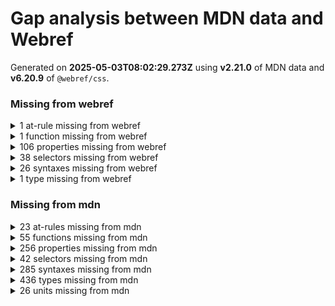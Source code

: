 # Gap analysis between MDN data and Webref

Generated on **2025-05-03T08:02:29.273Z** using **v2.21.0** of MDN data and **v6.20.9** of `@webref/css`.

### Missing from webref

<details>
<summary>1 at-rule missing from webref</summary>

- [`@document`](https://developer.mozilla.org/docs/Web/CSS/@document)
</details>


<details>
<summary>1 function missing from webref</summary>

- [`layer()`](https://developer.mozilla.org/docs/Web/CSS/@import/layer_function)
</details>


<details>
<summary>106 properties missing from webref</summary>

- [`--*`](https://developer.mozilla.org/docs/Web/CSS/--*)
- [`-moz-appearance`](https://developer.mozilla.org/docs/Web/CSS/appearance)
- `-moz-binding`
- `-moz-border-bottom-colors`
- `-moz-border-left-colors`
- `-moz-border-right-colors`
- `-moz-border-top-colors`
- `-moz-context-properties`
- [`-moz-float-edge`](https://developer.mozilla.org/docs/Web/CSS/-moz-float-edge)
- [`-moz-force-broken-image-icon`](https://developer.mozilla.org/docs/Web/CSS/-moz-force-broken-image-icon)
- [`-moz-image-region`](https://developer.mozilla.org/docs/Web/CSS/-moz-image-region)
- [`-moz-orient`](https://developer.mozilla.org/docs/Web/CSS/-moz-orient)
- `-moz-outline-radius`
- `-moz-outline-radius-bottomleft`
- `-moz-outline-radius-bottomright`
- `-moz-outline-radius-topleft`
- `-moz-outline-radius-topright`
- `-moz-stack-sizing`
- `-moz-text-blink`
- [`-moz-user-focus`](https://developer.mozilla.org/docs/Web/CSS/-moz-user-focus)
- [`-moz-user-input`](https://developer.mozilla.org/docs/Web/CSS/-moz-user-input)
- [`-moz-user-modify`](https://developer.mozilla.org/docs/Web/CSS/user-modify)
- `-moz-window-dragging`
- `-moz-window-shadow`
- `-ms-accelerator`
- `-ms-block-progression`
- `-ms-content-zoom-chaining`
- `-ms-content-zoom-limit`
- `-ms-content-zoom-limit-max`
- `-ms-content-zoom-limit-min`
- `-ms-content-zoom-snap`
- `-ms-content-zoom-snap-points`
- `-ms-content-zoom-snap-type`
- `-ms-content-zooming`
- `-ms-filter`
- `-ms-flow-from`
- `-ms-flow-into`
- `-ms-grid-columns`
- `-ms-grid-rows`
- `-ms-high-contrast-adjust`
- `-ms-hyphenate-limit-chars`
- `-ms-hyphenate-limit-lines`
- `-ms-hyphenate-limit-zone`
- `-ms-ime-align`
- `-ms-overflow-style`
- `-ms-scroll-chaining`
- `-ms-scroll-limit`
- `-ms-scroll-limit-x-max`
- `-ms-scroll-limit-x-min`
- `-ms-scroll-limit-y-max`
- `-ms-scroll-limit-y-min`
- `-ms-scroll-rails`
- `-ms-scroll-snap-points-x`
- `-ms-scroll-snap-points-y`
- `-ms-scroll-snap-type`
- `-ms-scroll-snap-x`
- `-ms-scroll-snap-y`
- `-ms-scroll-translation`
- `-ms-scrollbar-3dlight-color`
- `-ms-scrollbar-arrow-color`
- `-ms-scrollbar-base-color`
- `-ms-scrollbar-darkshadow-color`
- `-ms-scrollbar-face-color`
- `-ms-scrollbar-highlight-color`
- `-ms-scrollbar-shadow-color`
- `-ms-scrollbar-track-color`
- `-ms-text-autospace`
- `-ms-touch-select`
- `-ms-user-select`
- `-ms-wrap-flow`
- `-ms-wrap-margin`
- `-ms-wrap-through`
- [`-webkit-border-before`](https://developer.mozilla.org/docs/Web/CSS/-webkit-border-before)
- `-webkit-border-before-color`
- `-webkit-border-before-style`
- `-webkit-border-before-width`
- [`-webkit-box-reflect`](https://developer.mozilla.org/docs/Web/CSS/-webkit-box-reflect)
- `-webkit-mask-attachment`
- [`-webkit-mask-position-x`](https://developer.mozilla.org/docs/Web/CSS/-webkit-mask-position-x)
- [`-webkit-mask-position-y`](https://developer.mozilla.org/docs/Web/CSS/-webkit-mask-position-y)
- [`-webkit-mask-repeat-x`](https://developer.mozilla.org/docs/Web/CSS/-webkit-mask-repeat-x)
- [`-webkit-mask-repeat-y`](https://developer.mozilla.org/docs/Web/CSS/-webkit-mask-repeat-y)
- `-webkit-overflow-scrolling`
- [`-webkit-tap-highlight-color`](https://developer.mozilla.org/docs/Web/CSS/-webkit-tap-highlight-color)
- [`-webkit-touch-callout`](https://developer.mozilla.org/docs/Web/CSS/-webkit-touch-callout)
- `-webkit-user-modify`
- `align-tracks`
- [`box-align`](https://developer.mozilla.org/docs/Web/CSS/box-align)
- [`box-direction`](https://developer.mozilla.org/docs/Web/CSS/box-direction)
- [`box-flex`](https://developer.mozilla.org/docs/Web/CSS/box-flex)
- [`box-flex-group`](https://developer.mozilla.org/docs/Web/CSS/box-flex-group)
- [`box-lines`](https://developer.mozilla.org/docs/Web/CSS/box-lines)
- [`box-ordinal-group`](https://developer.mozilla.org/docs/Web/CSS/box-ordinal-group)
- [`box-orient`](https://developer.mozilla.org/docs/Web/CSS/box-orient)
- [`box-pack`](https://developer.mozilla.org/docs/Web/CSS/box-pack)
- [`font-smooth`](https://developer.mozilla.org/docs/Web/CSS/font-smooth)
- `ime-mode`
- `justify-tracks`
- [`masonry-auto-flow`](https://developer.mozilla.org/docs/Web/CSS/grid-auto-flow)
- `overflow-clip-box`
- `scroll-snap-coordinate`
- `scroll-snap-destination`
- `scroll-snap-points-x`
- `scroll-snap-points-y`
- `scroll-snap-type-x`
- `scroll-snap-type-y`
</details>


<details>
<summary>38 selectors missing from webref</summary>

- [`::-moz-progress-bar`](https://developer.mozilla.org/docs/Web/CSS/::-moz-progress-bar)
- [`::-moz-range-progress`](https://developer.mozilla.org/docs/Web/CSS/::-moz-range-progress)
- [`::-moz-range-thumb`](https://developer.mozilla.org/docs/Web/CSS/::-moz-range-thumb)
- [`::-moz-range-track`](https://developer.mozilla.org/docs/Web/CSS/::-moz-range-track)
- `::-ms-browse`
- `::-ms-check`
- `::-ms-clear`
- `::-ms-expand`
- `::-ms-fill`
- `::-ms-fill-lower`
- `::-ms-fill-upper`
- `::-ms-reveal`
- `::-ms-thumb`
- `::-ms-ticks-after`
- `::-ms-ticks-before`
- `::-ms-tooltip`
- `::-ms-track`
- `::-ms-value`
- [`::-webkit-progress-bar`](https://developer.mozilla.org/docs/Web/CSS/::-webkit-progress-bar)
- `::-webkit-progress-inner-value`
- [`::-webkit-progress-value`](https://developer.mozilla.org/docs/Web/CSS/::-webkit-progress-value)
- [`::-webkit-slider-runnable-track`](https://developer.mozilla.org/docs/Web/CSS/::-webkit-slider-runnable-track)
- [`::-webkit-slider-thumb`](https://developer.mozilla.org/docs/Web/CSS/::-webkit-slider-thumb)
- [`Attribute selectors`](https://developer.mozilla.org/docs/Web/CSS/Attribute_selectors)
- [`Child combinator`](https://developer.mozilla.org/docs/Web/CSS/Child_combinator)
- [`Class selectors`](https://developer.mozilla.org/docs/Web/CSS/Class_selectors)
- [`Column combinator`](https://developer.mozilla.org/docs/Web/CSS/Column_combinator)
- [`Descendant combinator`](https://developer.mozilla.org/docs/Web/CSS/Descendant_combinator)
- [`ID selectors`](https://developer.mozilla.org/docs/Web/CSS/ID_selectors)
- [`Namespace separator`](https://developer.mozilla.org/docs/Web/CSS/Namespace_separator)
- [`Nesting selector`](https://developer.mozilla.org/docs/Web/CSS/Nesting_selector)
- [`Next-sibling combinator`](https://developer.mozilla.org/docs/Web/CSS/Next-sibling_combinator)
- [`Pseudo-classes`](https://developer.mozilla.org/docs/Web/CSS/Pseudo-classes)
- [`Pseudo-elements`](https://developer.mozilla.org/docs/Web/CSS/Pseudo-elements)
- [`Selector list`](https://developer.mozilla.org/docs/Web/CSS/Selector_list)
- [`Subsequent-sibling combinator`](https://developer.mozilla.org/docs/Web/CSS/Subsequent-sibling_combinator)
- [`Type selectors`](https://developer.mozilla.org/docs/Web/CSS/Type_selectors)
- [`Universal selectors`](https://developer.mozilla.org/docs/Web/CSS/Universal_selectors)
</details>


<details>
<summary>26 syntaxes missing from webref</summary>

- `calc-constant`
- `cf-final-image`
- `cf-mixing-image`
- `composite-style`
- `cubic-bezier-timing-function`
- `deprecated-system-color`
- `feature-tag-value`
- `feature-type`
- `feature-value-block`
- `feature-value-block-list`
- `feature-value-declaration`
- `feature-value-declaration-list`
- `font-stretch-absolute`
- `font-variant-css21`
- `layer()`
- `mask-position`
- `number-percentage`
- `outline-radius`
- `page-body`
- `page-margin-box`
- `page-margin-box-type`
- `page-size`
- `shadow-t`
- `size`
- `type-or-unit`
- `viewport-length`
</details>


<details>
<summary>1 type missing from webref</summary>

- [`overflow`](https://developer.mozilla.org/docs/Web/CSS/overflow_value)
</details>

### Missing from mdn

<details>
<summary>23 at-rules missing from mdn</summary>

- [`@-webkit-keyframes`](https://compat.spec.whatwg.org/#at-ruledef--webkit-keyframes)
- [`@bottom-center`](https://drafts.csswg.org/css-page-3/#at-ruledef-bottom-center)
- [`@bottom-left`](https://drafts.csswg.org/css-page-3/#at-ruledef-bottom-left)
- [`@bottom-left-corner`](https://drafts.csswg.org/css-page-3/#at-ruledef-bottom-left-corner)
- [`@bottom-right`](https://drafts.csswg.org/css-page-3/#at-ruledef-bottom-right)
- [`@bottom-right-corner`](https://drafts.csswg.org/css-page-3/#at-ruledef-bottom-right-corner)
- [`@color-profile`](https://drafts.csswg.org/css-color-5/#at-ruledef-profile)
- [`@custom-media`](https://drafts.csswg.org/mediaqueries-5/#at-ruledef-custom-media)
- [`@custom-selector`](https://drafts.csswg.org/css-extensions-1/#at-ruledef-custom-selector)
- [`@else`](https://drafts.csswg.org/css-conditional-5/#at-ruledef-else)
- [`@function`](https://drafts.csswg.org/css-mixins-1/#at-ruledef-function)
- [`@left-bottom`](https://drafts.csswg.org/css-page-3/#at-ruledef-left-bottom)
- [`@left-middle`](https://drafts.csswg.org/css-page-3/#at-ruledef-left-middle)
- [`@left-top`](https://drafts.csswg.org/css-page-3/#at-ruledef-left-top)
- [`@right-bottom`](https://drafts.csswg.org/css-page-3/#at-ruledef-right-bottom)
- [`@right-middle`](https://drafts.csswg.org/css-page-3/#at-ruledef-right-middle)
- [`@right-top`](https://drafts.csswg.org/css-page-3/#at-ruledef-right-top)
- [`@top-center`](https://drafts.csswg.org/css-page-3/#at-ruledef-top-center)
- [`@top-left`](https://drafts.csswg.org/css-page-3/#at-ruledef-top-left)
- [`@top-left-corner`](https://drafts.csswg.org/css-page-3/#at-ruledef-top-left-corner)
- [`@top-right`](https://drafts.csswg.org/css-page-3/#at-ruledef-top-right)
- [`@top-right-corner`](https://drafts.csswg.org/css-page-3/#at-ruledef-top-right-corner)
- [`@when`](https://drafts.csswg.org/css-conditional-5/#at-ruledef-when)
</details>


<details>
<summary>55 functions missing from mdn</summary>

- [`-webkit-image-set()`](https://drafts.csswg.org/css-images-4/#funcdef--webkit-image-set)
- [`calc-mix()`](https://drafts.csswg.org/css-values-5/#funcdef-calc-mix)
- [`color-layers()`](https://drafts.csswg.org/css-color-6/#funcdef-color-layers)
- [`container-progress()`](https://drafts.csswg.org/css-values-5/#funcdef-container-progress)
- [`content()`](https://drafts.csswg.org/css-content-3/#funcdef-content)
- [`contrast-color()`](https://drafts.csswg.org/css-color-6/#funcdef-contrast-color)
- [`control-value()`](https://drafts.csswg.org/css-forms-1/#funcdef-control-value)
- [`crossorigin()`](https://drafts.csswg.org/css-values-5/#funcdef-request-url-modifier-crossorigin) for `<request-url-modifier>`
- [`device-cmyk()`](https://drafts.csswg.org/css-color-5/#funcdef-device-cmyk)
- [`dynamic-range-limit-mix()`](https://drafts.csswg.org/css-color-hdr-1/#funcdef-dynamic-range-limit-mix)
- [`fade()`](https://drafts.csswg.org/css-overflow-4/#funcdef-text-overflow-fade) for `text-overflow`
- [`filter()`](https://drafts.fxtf.org/filter-effects-1/#funcdef-filter)
- [`first-valid()`](https://drafts.csswg.org/css-values-5/#funcdef-first-valid)
- [`hdr-color()`](https://drafts.csswg.org/css-color-hdr-1/#funcdef-hdr-color)
- [`ictcp()`](https://drafts.csswg.org/css-color-hdr-1/#funcdef-ictcp)
- [`ident()`](https://drafts.csswg.org/css-values-5/#funcdef-ident)
- [`if()`](https://drafts.csswg.org/css-values-5/#funcdef-if)
- [`inherit()`](https://drafts.csswg.org/css-values-5/#funcdef-inherit)
- [`integrity()`](https://drafts.csswg.org/css-values-5/#funcdef-request-url-modifier-integrity) for `<request-url-modifier>`
- [`jzazbz()`](https://drafts.csswg.org/css-color-hdr-1/#funcdef-jzazbz)
- [`jzczhz()`](https://drafts.csswg.org/css-color-hdr-1/#funcdef-jzczhz)
- [`media-progress()`](https://drafts.csswg.org/css-values-5/#funcdef-media-progress)
- [`media()`](https://drafts.csswg.org/css-conditional-5/#funcdef-media)
- [`mix()`](https://drafts.csswg.org/css-values-5/#funcdef-mix)
- [`progress()`](https://drafts.csswg.org/css-values-5/#funcdef-progress)
- [`random-item()`](https://drafts.csswg.org/css-values-5/#funcdef-random-item)
- [`random()`](https://drafts.csswg.org/css-values-5/#funcdef-random)
- [`referrerpolicy()`](https://drafts.csswg.org/css-values-5/#funcdef-request-url-modifier-referrerpolicy) for `<request-url-modifier>`
- [`repeat()`](https://drafts.csswg.org/css-gaps-1/#funcdef-repeat-line-color-repeat) for `<repeat-line-color>`
- [`repeat()`](https://drafts.csswg.org/css-gaps-1/#funcdef-repeat-line-color-repeat) for `<auto-repeat-line-color>`
- [`repeat()`](https://drafts.csswg.org/css-gaps-1/#funcdef-repeat-line-color-repeat) for `<repeat-line-style>`
- [`repeat()`](https://drafts.csswg.org/css-gaps-1/#funcdef-repeat-line-color-repeat) for `<auto-repeat-line-style>`
- [`repeat()`](https://drafts.csswg.org/css-gaps-1/#funcdef-repeat-line-color-repeat) for `<repeat-line-width>`
- [`repeat()`](https://drafts.csswg.org/css-gaps-1/#funcdef-repeat-line-color-repeat) for `<auto-repeat-line-width>`
- [`repeat()`](https://drafts.csswg.org/css-grid-2/#funcdef-track-repeat-repeat) for `<track-repeat>`
- [`repeat()`](https://drafts.csswg.org/css-grid-2/#funcdef-track-repeat-repeat) for `<auto-repeat>`
- [`repeat()`](https://drafts.csswg.org/css-grid-2/#funcdef-track-repeat-repeat) for `<fixed-repeat>`
- [`running()`](https://drafts.csswg.org/css-gcpm-3/#funcdef-running)
- [`shape()`](https://drafts.csswg.org/css-shapes-2/#funcdef-shape)
- [`sibling-count()`](https://drafts.csswg.org/css-values-5/#funcdef-sibling-count)
- [`sibling-index()`](https://drafts.csswg.org/css-values-5/#funcdef-sibling-index)
- [`snap-block()`](https://drafts.csswg.org/css-page-floats-3/#funcdef-float-snap-block) for `float`
- [`snap-inline()`](https://drafts.csswg.org/css-page-floats-3/#funcdef-float-snap-inline) for `float`
- [`src()`](https://drafts.csswg.org/css-values-4/#funcdef-src)
- [`string()`](https://drafts.csswg.org/css-content-3/#funcdef-string)
- [`stripes()`](https://drafts.csswg.org/css-images-4/#funcdef-stripes)
- [`superellipse()`](https://drafts.csswg.org/css-borders-4/#funcdef-superellipse)
- [`supports()`](https://drafts.csswg.org/css-conditional-5/#funcdef-supports)
- [`toggle()`](https://drafts.csswg.org/css-values-5/#funcdef-toggle)
- [`transform-mix()`](https://drafts.csswg.org/css-values-5/#funcdef-transform-mix)
- [`type()`](https://drafts.csswg.org/css-images-4/#funcdef-image-set-type) for `image-set()`
- [`type()`](https://drafts.csswg.org/css-mixins-1/#funcdef-function-type) for `@function`
- [`type()`](https://drafts.csswg.org/css-values-5/#funcdef-attr-type) for `attr()`
- [`url()`](https://drafts.csswg.org/css-values-4/#funcdef-url)
- [`wcag2()`](https://drafts.csswg.org/css-color-6/#funcdef-contrast-color-wcag2) for `contrast-color()`
</details>


<details>
<summary>256 properties missing from mdn</summary>

- [`-webkit-align-content`](https://compat.spec.whatwg.org/#propdef--webkit-align-content)
- [`-webkit-align-items`](https://compat.spec.whatwg.org/#propdef--webkit-align-items)
- [`-webkit-align-self`](https://compat.spec.whatwg.org/#propdef--webkit-align-self)
- [`-webkit-animation`](https://compat.spec.whatwg.org/#propdef--webkit-animation)
- [`-webkit-animation-delay`](https://compat.spec.whatwg.org/#propdef--webkit-animation-delay)
- [`-webkit-animation-direction`](https://compat.spec.whatwg.org/#propdef--webkit-animation-direction)
- [`-webkit-animation-duration`](https://compat.spec.whatwg.org/#propdef--webkit-animation-duration)
- [`-webkit-animation-fill-mode`](https://compat.spec.whatwg.org/#propdef--webkit-animation-fill-mode)
- [`-webkit-animation-iteration-count`](https://compat.spec.whatwg.org/#propdef--webkit-animation-iteration-count)
- [`-webkit-animation-name`](https://compat.spec.whatwg.org/#propdef--webkit-animation-name)
- [`-webkit-animation-play-state`](https://compat.spec.whatwg.org/#propdef--webkit-animation-play-state)
- [`-webkit-animation-timing-function`](https://compat.spec.whatwg.org/#propdef--webkit-animation-timing-function)
- [`-webkit-backface-visibility`](https://compat.spec.whatwg.org/#propdef--webkit-backface-visibility)
- [`-webkit-background-clip`](https://compat.spec.whatwg.org/#propdef--webkit-background-clip)
- [`-webkit-background-origin`](https://compat.spec.whatwg.org/#propdef--webkit-background-origin)
- [`-webkit-background-size`](https://compat.spec.whatwg.org/#propdef--webkit-background-size)
- [`-webkit-border-bottom-left-radius`](https://compat.spec.whatwg.org/#propdef--webkit-border-bottom-left-radius)
- [`-webkit-border-bottom-right-radius`](https://compat.spec.whatwg.org/#propdef--webkit-border-bottom-right-radius)
- [`-webkit-border-radius`](https://compat.spec.whatwg.org/#propdef--webkit-border-radius)
- [`-webkit-border-top-left-radius`](https://compat.spec.whatwg.org/#propdef--webkit-border-top-left-radius)
- [`-webkit-border-top-right-radius`](https://compat.spec.whatwg.org/#propdef--webkit-border-top-right-radius)
- [`-webkit-box-align`](https://compat.spec.whatwg.org/#propdef--webkit-box-align)
- [`-webkit-box-flex`](https://compat.spec.whatwg.org/#propdef--webkit-box-flex)
- [`-webkit-box-ordinal-group`](https://compat.spec.whatwg.org/#propdef--webkit-box-ordinal-group)
- [`-webkit-box-orient`](https://compat.spec.whatwg.org/#propdef--webkit-box-orient)
- [`-webkit-box-pack`](https://compat.spec.whatwg.org/#propdef--webkit-box-pack)
- [`-webkit-box-shadow`](https://compat.spec.whatwg.org/#propdef--webkit-box-shadow)
- [`-webkit-box-sizing`](https://compat.spec.whatwg.org/#propdef--webkit-box-sizing)
- [`-webkit-filter`](https://compat.spec.whatwg.org/#propdef--webkit-filter)
- [`-webkit-flex`](https://compat.spec.whatwg.org/#propdef--webkit-flex-propdef)
- [`-webkit-flex-basis`](https://compat.spec.whatwg.org/#propdef--webkit-flex-basis)
- [`-webkit-flex-direction`](https://compat.spec.whatwg.org/#propdef--webkit-flex-direction)
- [`-webkit-flex-flow`](https://compat.spec.whatwg.org/#propdef--webkit-flex-flow)
- [`-webkit-flex-grow`](https://compat.spec.whatwg.org/#propdef--webkit-flex-grow)
- [`-webkit-flex-shrink`](https://compat.spec.whatwg.org/#propdef--webkit-flex-shrink)
- [`-webkit-flex-wrap`](https://compat.spec.whatwg.org/#propdef--webkit-flex-wrap)
- [`-webkit-justify-content`](https://compat.spec.whatwg.org/#propdef--webkit-justify-content)
- [`-webkit-mask-box-image`](https://compat.spec.whatwg.org/#propdef--webkit-mask-box-image)
- [`-webkit-mask-box-image-outset`](https://compat.spec.whatwg.org/#propdef--webkit-mask-box-image-outset)
- [`-webkit-mask-box-image-repeat`](https://compat.spec.whatwg.org/#propdef--webkit-mask-box-image-repeat)
- [`-webkit-mask-box-image-slice`](https://compat.spec.whatwg.org/#propdef--webkit-mask-box-image-slice)
- [`-webkit-mask-box-image-source`](https://compat.spec.whatwg.org/#propdef--webkit-mask-box-image-source)
- [`-webkit-mask-box-image-width`](https://compat.spec.whatwg.org/#propdef--webkit-mask-box-image-width)
- [`-webkit-order`](https://compat.spec.whatwg.org/#propdef--webkit-order)
- [`-webkit-perspective`](https://compat.spec.whatwg.org/#propdef--webkit-perspective)
- [`-webkit-perspective-origin`](https://compat.spec.whatwg.org/#propdef--webkit-perspective-origin)
- [`-webkit-text-size-adjust`](https://compat.spec.whatwg.org/#propdef--webkit-text-size-adjust)
- [`-webkit-transform`](https://compat.spec.whatwg.org/#propdef--webkit-transform)
- [`-webkit-transform-origin`](https://compat.spec.whatwg.org/#propdef--webkit-transform-origin)
- [`-webkit-transform-style`](https://compat.spec.whatwg.org/#propdef--webkit-transform-style)
- [`-webkit-transition`](https://compat.spec.whatwg.org/#propdef--webkit-transition)
- [`-webkit-transition-delay`](https://compat.spec.whatwg.org/#propdef--webkit-transition-delay)
- [`-webkit-transition-duration`](https://compat.spec.whatwg.org/#propdef--webkit-transition-duration)
- [`-webkit-transition-property`](https://compat.spec.whatwg.org/#propdef--webkit-transition-property)
- [`-webkit-transition-timing-function`](https://compat.spec.whatwg.org/#propdef--webkit-transition-timing-function)
- [`animation-trigger`](https://drafts.csswg.org/css-animations-2/#propdef-animation-trigger)
- [`animation-trigger-exit-range`](https://drafts.csswg.org/css-animations-2/#propdef-animation-trigger-exit-range)
- [`animation-trigger-exit-range-end`](https://drafts.csswg.org/css-animations-2/#propdef-animation-trigger-exit-range-end)
- [`animation-trigger-exit-range-start`](https://drafts.csswg.org/css-animations-2/#propdef-animation-trigger-exit-range-start)
- [`animation-trigger-range`](https://drafts.csswg.org/css-animations-2/#propdef-animation-trigger-range)
- [`animation-trigger-range-end`](https://drafts.csswg.org/css-animations-2/#propdef-animation-trigger-range-end)
- [`animation-trigger-range-start`](https://drafts.csswg.org/css-animations-2/#propdef-animation-trigger-range-start)
- [`animation-trigger-timeline`](https://drafts.csswg.org/css-animations-2/#propdef-animation-trigger-timeline)
- [`animation-trigger-type`](https://drafts.csswg.org/css-animations-2/#propdef-animation-trigger-type)
- [`background-position-block`](https://drafts.csswg.org/css-backgrounds-4/#propdef-background-position-block)
- [`background-position-inline`](https://drafts.csswg.org/css-backgrounds-4/#propdef-background-position-inline)
- [`background-repeat-block`](https://drafts.csswg.org/css-backgrounds-4/#propdef-background-repeat-block)
- [`background-repeat-inline`](https://drafts.csswg.org/css-backgrounds-4/#propdef-background-repeat-inline)
- [`background-repeat-x`](https://drafts.csswg.org/css-backgrounds-4/#propdef-background-repeat-x)
- [`background-repeat-y`](https://drafts.csswg.org/css-backgrounds-4/#propdef-background-repeat-y)
- [`background-tbd`](https://drafts.csswg.org/css-backgrounds-4/#propdef-background-tbd)
- [`baseline-source`](https://drafts.csswg.org/css-inline-3/#propdef-baseline-source)
- [`block-ellipsis`](https://drafts.csswg.org/css-overflow-4/#propdef-block-ellipsis)
- [`block-step`](https://drafts.csswg.org/css-rhythm-1/#propdef-block-step)
- [`block-step-align`](https://drafts.csswg.org/css-rhythm-1/#propdef-block-step-align)
- [`block-step-insert`](https://drafts.csswg.org/css-rhythm-1/#propdef-block-step-insert)
- [`block-step-round`](https://drafts.csswg.org/css-rhythm-1/#propdef-block-step-round)
- [`block-step-size`](https://drafts.csswg.org/css-rhythm-1/#propdef-block-step-size)
- [`bookmark-label`](https://drafts.csswg.org/css-content-3/#propdef-bookmark-label)
- [`bookmark-level`](https://drafts.csswg.org/css-content-3/#propdef-bookmark-level)
- [`bookmark-state`](https://drafts.csswg.org/css-content-3/#propdef-bookmark-state)
- [`border-block-end-radius`](https://drafts.csswg.org/css-borders-4/#propdef-border-block-end-radius)
- [`border-block-start-radius`](https://drafts.csswg.org/css-borders-4/#propdef-border-block-start-radius)
- [`border-bottom-radius`](https://drafts.csswg.org/css-borders-4/#propdef-border-bottom-radius)
- [`border-boundary`](https://drafts.csswg.org/css-round-display-1/#propdef-border-boundary)
- [`border-clip`](https://drafts.csswg.org/css-borders-4/#propdef-border-clip)
- [`border-clip-bottom`](https://drafts.csswg.org/css-borders-4/#propdef-border-clip-bottom)
- [`border-clip-left`](https://drafts.csswg.org/css-borders-4/#propdef-border-clip-left)
- [`border-clip-right`](https://drafts.csswg.org/css-borders-4/#propdef-border-clip-right)
- [`border-clip-top`](https://drafts.csswg.org/css-borders-4/#propdef-border-clip-top)
- [`border-inline-end-radius`](https://drafts.csswg.org/css-borders-4/#propdef-border-inline-end-radius)
- [`border-inline-start-radius`](https://drafts.csswg.org/css-borders-4/#propdef-border-inline-start-radius)
- [`border-left-radius`](https://drafts.csswg.org/css-borders-4/#propdef-border-left-radius)
- [`border-limit`](https://drafts.csswg.org/css-borders-4/#propdef-border-limit)
- [`border-right-radius`](https://drafts.csswg.org/css-borders-4/#propdef-border-right-radius)
- [`border-shape`](https://drafts.csswg.org/css-borders-4/#propdef-border-shape)
- [`border-top-radius`](https://drafts.csswg.org/css-borders-4/#propdef-border-top-radius)
- [`box-shadow-blur`](https://drafts.csswg.org/css-borders-4/#propdef-box-shadow-blur)
- [`box-shadow-color`](https://drafts.csswg.org/css-borders-4/#propdef-box-shadow-color)
- [`box-shadow-offset`](https://drafts.csswg.org/css-borders-4/#propdef-box-shadow-offset)
- [`box-shadow-position`](https://drafts.csswg.org/css-borders-4/#propdef-box-shadow-position)
- [`box-shadow-spread`](https://drafts.csswg.org/css-borders-4/#propdef-box-shadow-spread)
- [`box-snap`](https://drafts.csswg.org/css-line-grid-1/#propdef-box-snap)
- [`caret-animation`](https://drafts.csswg.org/css-ui-4/#propdef-caret-animation)
- [`color-adjust`](https://drafts.csswg.org/css-color-adjust-1/#propdef-color-adjust)
- [`color-interpolation`](https://svgwg.org/svg2-draft/painting.html#ColorInterpolationProperty)
- [`column-height`](https://drafts.csswg.org/css-multicol-2/#propdef-column-height)
- [`column-rule-break`](https://drafts.csswg.org/css-gaps-1/#propdef-column-rule-break)
- [`column-rule-outset`](https://drafts.csswg.org/css-gaps-1/#propdef-column-rule-outset)
- [`column-wrap`](https://drafts.csswg.org/css-multicol-2/#propdef-column-wrap)
- [`continue`](https://drafts.csswg.org/css-overflow-4/#propdef-continue)
- [`copy-into`](https://drafts.csswg.org/css-gcpm-4/#propdef-copy-into)
- [`corner-block-end-shape`](https://drafts.csswg.org/css-borders-4/#propdef-corner-block-end-shape)
- [`corner-block-start-shape`](https://drafts.csswg.org/css-borders-4/#propdef-corner-block-start-shape)
- [`corner-bottom-left-shape`](https://drafts.csswg.org/css-borders-4/#propdef-corner-bottom-left-shape)
- [`corner-bottom-right-shape`](https://drafts.csswg.org/css-borders-4/#propdef-corner-bottom-right-shape)
- [`corner-bottom-shape`](https://drafts.csswg.org/css-borders-4/#propdef-corner-bottom-shape)
- [`corner-end-end-shape`](https://drafts.csswg.org/css-borders-4/#propdef-corner-end-end-shape)
- [`corner-end-start-shape`](https://drafts.csswg.org/css-borders-4/#propdef-corner-end-start-shape)
- [`corner-inline-end-shape`](https://drafts.csswg.org/css-borders-4/#propdef-corner-inline-end-shape)
- [`corner-inline-start-shape`](https://drafts.csswg.org/css-borders-4/#propdef-corner-inline-start-shape)
- [`corner-left-shape`](https://drafts.csswg.org/css-borders-4/#propdef-corner-left-shape)
- [`corner-right-shape`](https://drafts.csswg.org/css-borders-4/#propdef-corner-right-shape)
- [`corner-shape`](https://drafts.csswg.org/css-borders-4/#propdef-corner-shape)
- [`corner-start-end-shape`](https://drafts.csswg.org/css-borders-4/#propdef-corner-start-end-shape)
- [`corner-start-start-shape`](https://drafts.csswg.org/css-borders-4/#propdef-corner-start-start-shape)
- [`corner-top-left-shape`](https://drafts.csswg.org/css-borders-4/#propdef-corner-top-left-shape)
- [`corner-top-right-shape`](https://drafts.csswg.org/css-borders-4/#propdef-corner-top-right-shape)
- [`corner-top-shape`](https://drafts.csswg.org/css-borders-4/#propdef-corner-top-shape)
- [`cue`](https://drafts.csswg.org/css-speech-1/#propdef-cue)
- [`cue-after`](https://drafts.csswg.org/css-speech-1/#propdef-cue-after)
- [`cue-before`](https://drafts.csswg.org/css-speech-1/#propdef-cue-before)
- [`dynamic-range-limit`](https://drafts.csswg.org/css-color-hdr-1/#propdef-dynamic-range-limit)
- [`fill-break`](https://drafts.fxtf.org/fill-stroke-3/#propdef-fill-break)
- [`fill-color`](https://drafts.fxtf.org/fill-stroke-3/#propdef-fill-color)
- [`fill-image`](https://drafts.fxtf.org/fill-stroke-3/#propdef-fill-image)
- [`fill-origin`](https://drafts.fxtf.org/fill-stroke-3/#propdef-fill-origin)
- [`fill-position`](https://drafts.fxtf.org/fill-stroke-3/#propdef-fill-position)
- [`fill-repeat`](https://drafts.fxtf.org/fill-stroke-3/#propdef-fill-repeat)
- [`fill-size`](https://drafts.fxtf.org/fill-stroke-3/#propdef-fill-size)
- [`float-defer`](https://drafts.csswg.org/css-page-floats-3/#propdef-float-defer)
- [`float-offset`](https://drafts.csswg.org/css-page-floats-3/#propdef-float-offset)
- [`float-reference`](https://drafts.csswg.org/css-page-floats-3/#propdef-float-reference)
- [`flow-from`](https://drafts.csswg.org/css-regions-1/#propdef-flow-from)
- [`flow-into`](https://drafts.csswg.org/css-regions-1/#propdef-flow-into)
- [`font-width`](https://drafts.csswg.org/css-fonts-4/#propdef-font-width)
- [`footnote-display`](https://drafts.csswg.org/css-gcpm-3/#propdef-footnote-display)
- [`footnote-policy`](https://drafts.csswg.org/css-gcpm-3/#propdef-footnote-policy)
- [`glyph-orientation-vertical`](https://drafts.csswg.org/css-writing-modes-4/#propdef-glyph-orientation-vertical)
- [`hyphenate-limit-last`](https://drafts.csswg.org/css-text-4/#propdef-hyphenate-limit-last)
- [`hyphenate-limit-lines`](https://drafts.csswg.org/css-text-4/#propdef-hyphenate-limit-lines)
- [`hyphenate-limit-zone`](https://drafts.csswg.org/css-text-4/#propdef-hyphenate-limit-zone)
- [`initial-letter-wrap`](https://drafts.csswg.org/css-inline-3/#propdef-initial-letter-wrap)
- [`inline-sizing`](https://drafts.csswg.org/css-inline-3/#propdef-inline-sizing)
- [`input-security`](https://drafts.csswg.org/css-forms-1/#propdef-input-security)
- [`interactivity`](https://drafts.csswg.org/css-ui-4/#propdef-interactivity)
- [`item-cross`](https://drafts.csswg.org/css-grid-3/#propdef-item-cross)
- [`item-direction`](https://drafts.csswg.org/css-grid-3/#propdef-item-direction)
- [`item-flow`](https://drafts.csswg.org/css-grid-3/#propdef-item-flow)
- [`item-pack`](https://drafts.csswg.org/css-grid-3/#propdef-item-pack)
- [`item-slack`](https://drafts.csswg.org/css-grid-3/#propdef-item-slack)
- [`item-track`](https://drafts.csswg.org/css-grid-3/#propdef-item-track)
- [`item-wrap`](https://drafts.csswg.org/css-grid-3/#propdef-item-wrap)
- [`line-fit-edge`](https://drafts.csswg.org/css-inline-3/#propdef-line-fit-edge)
- [`line-grid`](https://drafts.csswg.org/css-line-grid-1/#propdef-line-grid)
- [`line-padding`](https://drafts.csswg.org/css-text-4/#propdef-line-padding)
- [`line-snap`](https://drafts.csswg.org/css-line-grid-1/#propdef-line-snap)
- [`link-parameters`](https://drafts.csswg.org/css-link-params-1/#propdef-link-parameters)
- [`margin-break`](https://drafts.csswg.org/css-break-4/#propdef-margin-break)
- [`marker-side`](https://drafts.csswg.org/css-lists-3/#propdef-marker-side)
- [`min-intrinsic-sizing`](https://drafts.csswg.org/css-sizing-4/#propdef-min-intrinsic-sizing)
- [`nav-down`](https://drafts.csswg.org/css-ui-4/#propdef-nav-down)
- [`nav-left`](https://drafts.csswg.org/css-ui-4/#propdef-nav-left)
- [`nav-right`](https://drafts.csswg.org/css-ui-4/#propdef-nav-right)
- [`nav-up`](https://drafts.csswg.org/css-ui-4/#propdef-nav-up)
- [`overflow-clip-margin-block`](https://drafts.csswg.org/css-overflow-4/#propdef-overflow-clip-margin-block)
- [`overflow-clip-margin-block-end`](https://drafts.csswg.org/css-overflow-4/#propdef-overflow-clip-margin-block-end)
- [`overflow-clip-margin-block-start`](https://drafts.csswg.org/css-overflow-4/#propdef-overflow-clip-margin-block-start)
- [`overflow-clip-margin-bottom`](https://drafts.csswg.org/css-overflow-4/#propdef-overflow-clip-margin-bottom)
- [`overflow-clip-margin-inline`](https://drafts.csswg.org/css-overflow-4/#propdef-overflow-clip-margin-inline)
- [`overflow-clip-margin-inline-end`](https://drafts.csswg.org/css-overflow-4/#propdef-overflow-clip-margin-inline-end)
- [`overflow-clip-margin-inline-start`](https://drafts.csswg.org/css-overflow-4/#propdef-overflow-clip-margin-inline-start)
- [`overflow-clip-margin-left`](https://drafts.csswg.org/css-overflow-4/#propdef-overflow-clip-margin-left)
- [`overflow-clip-margin-right`](https://drafts.csswg.org/css-overflow-4/#propdef-overflow-clip-margin-right)
- [`overflow-clip-margin-top`](https://drafts.csswg.org/css-overflow-4/#propdef-overflow-clip-margin-top)
- [`pause`](https://drafts.csswg.org/css-speech-1/#propdef-pause)
- [`pause-after`](https://drafts.csswg.org/css-speech-1/#propdef-pause-after)
- [`pause-before`](https://drafts.csswg.org/css-speech-1/#propdef-pause-before)
- [`reading-flow`](https://drafts.csswg.org/css-display-4/#propdef-reading-flow)
- [`reading-order`](https://drafts.csswg.org/css-display-4/#propdef-reading-order)
- [`region-fragment`](https://drafts.csswg.org/css-regions-1/#propdef-region-fragment)
- [`rest`](https://drafts.csswg.org/css-speech-1/#propdef-rest)
- [`rest-after`](https://drafts.csswg.org/css-speech-1/#propdef-rest-after)
- [`rest-before`](https://drafts.csswg.org/css-speech-1/#propdef-rest-before)
- [`row-rule`](https://drafts.csswg.org/css-gaps-1/#propdef-row-rule)
- [`row-rule-break`](https://drafts.csswg.org/css-gaps-1/#propdef-row-rule-break)
- [`row-rule-color`](https://drafts.csswg.org/css-gaps-1/#propdef-row-rule-color)
- [`row-rule-outset`](https://drafts.csswg.org/css-gaps-1/#propdef-row-rule-outset)
- [`row-rule-style`](https://drafts.csswg.org/css-gaps-1/#propdef-row-rule-style)
- [`row-rule-width`](https://drafts.csswg.org/css-gaps-1/#propdef-row-rule-width)
- [`ruby-overhang`](https://drafts.csswg.org/css-ruby-1/#propdef-ruby-overhang)
- [`rule`](https://drafts.csswg.org/css-gaps-1/#propdef-rule)
- [`rule-break`](https://drafts.csswg.org/css-gaps-1/#propdef-rule-break)
- [`rule-color`](https://drafts.csswg.org/css-gaps-1/#propdef-rule-color)
- [`rule-outset`](https://drafts.csswg.org/css-gaps-1/#propdef-rule-outset)
- [`rule-paint-order`](https://drafts.csswg.org/css-gaps-1/#propdef-rule-paint-order)
- [`rule-style`](https://drafts.csswg.org/css-gaps-1/#propdef-rule-style)
- [`rule-width`](https://drafts.csswg.org/css-gaps-1/#propdef-rule-width)
- [`scroll-marker-group`](https://drafts.csswg.org/css-overflow-5/#propdef-scroll-marker-group)
- [`shape-inside`](https://drafts.csswg.org/css-shapes-2/#propdef-shape-inside)
- [`shape-padding`](https://drafts.csswg.org/css-shapes-2/#propdef-shape-padding)
- [`shape-subtract`](https://svgwg.org/svg2-draft/text.html#ShapesubtractProperty)
- [`slider-orientation`](https://drafts.csswg.org/css-forms-1/#propdef-slider-orientation)
- [`spatial-navigation-action`](https://drafts.csswg.org/css-nav-1/#propdef-spatial-navigation-action)
- [`spatial-navigation-contain`](https://drafts.csswg.org/css-nav-1/#propdef-spatial-navigation-contain)
- [`spatial-navigation-function`](https://drafts.csswg.org/css-nav-1/#propdef-spatial-navigation-function)
- [`speak`](https://drafts.csswg.org/css-speech-1/#propdef-speak)
- [`string-set`](https://drafts.csswg.org/css-content-3/#propdef-string-set)
- [`stroke-align`](https://drafts.fxtf.org/fill-stroke-3/#propdef-stroke-align)
- [`stroke-alignment`](https://svgwg.org/specs/strokes/#StrokeAlignmentProperty)
- [`stroke-break`](https://drafts.fxtf.org/fill-stroke-3/#propdef-stroke-break)
- [`stroke-color`](https://drafts.fxtf.org/fill-stroke-3/#propdef-stroke-color)
- [`stroke-dash-corner`](https://drafts.fxtf.org/fill-stroke-3/#propdef-stroke-dash-corner)
- [`stroke-dash-justify`](https://drafts.fxtf.org/fill-stroke-3/#propdef-stroke-dash-justify)
- [`stroke-dashadjust`](https://svgwg.org/specs/strokes/#StrokeDashadjustProperty)
- [`stroke-dashcorner`](https://svgwg.org/specs/strokes/#StrokeDashcornerProperty)
- [`stroke-image`](https://drafts.fxtf.org/fill-stroke-3/#propdef-stroke-image)
- [`stroke-origin`](https://drafts.fxtf.org/fill-stroke-3/#propdef-stroke-origin)
- [`stroke-position`](https://drafts.fxtf.org/fill-stroke-3/#propdef-stroke-position)
- [`stroke-repeat`](https://drafts.fxtf.org/fill-stroke-3/#propdef-stroke-repeat)
- [`stroke-size`](https://drafts.fxtf.org/fill-stroke-3/#propdef-stroke-size)
- [`text-align-all`](https://drafts.csswg.org/css-text-4/#propdef-text-align-all)
- [`text-autospace`](https://drafts.csswg.org/css-text-4/#propdef-text-autospace)
- [`text-decoration-skip-box`](https://drafts.csswg.org/css-text-decor-4/#propdef-text-decoration-skip-box)
- [`text-decoration-skip-self`](https://drafts.csswg.org/css-text-decor-4/#propdef-text-decoration-skip-self)
- [`text-decoration-skip-spaces`](https://drafts.csswg.org/css-text-decor-4/#propdef-text-decoration-skip-spaces)
- [`text-decoration-trim`](https://drafts.csswg.org/css-text-decor-4/#propdef-text-decoration-trim)
- [`text-emphasis-skip`](https://drafts.csswg.org/css-text-decor-4/#propdef-text-emphasis-skip)
- [`text-group-align`](https://drafts.csswg.org/css-text-4/#propdef-text-group-align)
- [`text-spacing`](https://drafts.csswg.org/css-text-4/#propdef-text-spacing)
- [`view-transition-group`](https://drafts.csswg.org/css-view-transitions-2/#propdef-view-transition-group)
- [`voice-balance`](https://drafts.csswg.org/css-speech-1/#propdef-voice-balance)
- [`voice-duration`](https://drafts.csswg.org/css-speech-1/#propdef-voice-duration)
- [`voice-family`](https://drafts.csswg.org/css-speech-1/#propdef-voice-family)
- [`voice-pitch`](https://drafts.csswg.org/css-speech-1/#propdef-voice-pitch)
- [`voice-range`](https://drafts.csswg.org/css-speech-1/#propdef-voice-range)
- [`voice-rate`](https://drafts.csswg.org/css-speech-1/#propdef-voice-rate)
- [`voice-stress`](https://drafts.csswg.org/css-speech-1/#propdef-voice-stress)
- [`voice-volume`](https://drafts.csswg.org/css-speech-1/#propdef-voice-volume)
- [`white-space-trim`](https://drafts.csswg.org/css-text-4/#propdef-white-space-trim)
- [`word-space-transform`](https://drafts.csswg.org/css-text-4/#propdef-word-space-transform)
- [`wrap-after`](https://drafts.csswg.org/css-text-4/#propdef-wrap-after)
- [`wrap-before`](https://drafts.csswg.org/css-text-4/#propdef-wrap-before)
- [`wrap-flow`](https://drafts.csswg.org/css-exclusions-1/#propdef-wrap-flow)
- [`wrap-inside`](https://drafts.csswg.org/css-text-4/#propdef-wrap-inside)
- [`wrap-through`](https://drafts.csswg.org/css-exclusions-1/#propdef-wrap-through)
</details>


<details>
<summary>42 selectors missing from mdn</summary>

- [`::clear-icon`](https://drafts.csswg.org/css-forms-1/#selectordef-clear-icon)
- [`::color-swatch`](https://drafts.csswg.org/css-forms-1/#selectordef-color-swatch)
- [`::column`](https://drafts.csswg.org/css-multicol-2/#selectordef-column)
- [`::field-component`](https://drafts.csswg.org/css-forms-1/#selectordef-field-component)
- [`::field-separator`](https://drafts.csswg.org/css-forms-1/#selectordef-field-separator)
- [`::field-text`](https://drafts.csswg.org/css-forms-1/#selectordef-field-text)
- [`::nth-fragment()`](https://drafts.csswg.org/css-overflow-5/#selectordef-nth-fragment)
- [`::scroll-button()`](https://drafts.csswg.org/css-overflow-5/#selectordef-scroll-button---scroll-button-direction)
- [`::search-text`](https://drafts.csswg.org/css-pseudo-4/#selectordef-search-text)
- [`::slider-fill`](https://drafts.csswg.org/css-forms-1/#selectordef-slider-fill)
- [`::slider-thumb`](https://drafts.csswg.org/css-forms-1/#selectordef-slider-thumb)
- [`::slider-track`](https://drafts.csswg.org/css-forms-1/#selectordef-slider-track)
- [`::step-control`](https://drafts.csswg.org/css-forms-1/#selectordef-step-control)
- [`::step-down`](https://drafts.csswg.org/css-forms-1/#selectordef-step-down)
- [`::step-up`](https://drafts.csswg.org/css-forms-1/#selectordef-step-up)
- [`:after`](https://drafts.csswg.org/css2/#selectordef-after)
- [`:before`](https://drafts.csswg.org/css2/#selectordef-before)
- [`:current()`](https://drafts.csswg.org/selectors-4/#selectordef-current)
- [`:first-letter`](https://drafts.csswg.org/css2/#selectordef-first-letter)
- [`:first-line`](https://drafts.csswg.org/css2/#selectordef-first-line)
- [`:first-of-page`](https://drafts.csswg.org/css-gcpm-4/#selectordef-first-of-page)
- [`:high-value`](https://drafts.csswg.org/css-forms-1/#selectordef-high-value)
- [`:lang`](https://drafts.csswg.org/css2/#selectordef-lang)
- [`:last-of-page`](https://drafts.csswg.org/css-gcpm-4/#selectordef-last-of-page)
- [`:low-value`](https://drafts.csswg.org/css-forms-1/#selectordef-low-value)
- [`:matches()`](https://drafts.csswg.org/selectors-4/#selectordef-matches)
- [`:nth-col()`](https://drafts.csswg.org/selectors-4/#nth-col-pseudo)
- [`:nth-last-col()`](https://drafts.csswg.org/selectors-4/#nth-last-col-pseudo)
- [`:nth-of-page()`](https://drafts.csswg.org/css-gcpm-4/#selectordef-nth-of-page-n)
- [`:nth()`](https://drafts.csswg.org/css-gcpm-3/#selectordef-nth)
- [`:optimal-value`](https://drafts.csswg.org/css-forms-1/#selectordef-optimal-value)
- [`:snapped`](https://drafts.csswg.org/css-scroll-snap-2/#selectordef-snapped)
- [`:snapped-block`](https://drafts.csswg.org/css-scroll-snap-2/#selectordef-snapped-block)
- [`:snapped-inline`](https://drafts.csswg.org/css-scroll-snap-2/#selectordef-snapped-inline)
- [`:snapped-x`](https://drafts.csswg.org/css-scroll-snap-2/#selectordef-snapped-x)
- [`:snapped-y`](https://drafts.csswg.org/css-scroll-snap-2/#selectordef-snapped-y)
- [`:start-of-page`](https://drafts.csswg.org/css-gcpm-4/#selectordef-start-of-page)
- [`&`](https://drafts.csswg.org/css-nesting-1/#selectordef-)
- [`+`](https://drafts.csswg.org/selectors-4/#selectordef-adjacent)
- [`>`](https://drafts.csswg.org/selectors-4/#selectordef-child)
- [`||`](https://drafts.csswg.org/selectors-4/#selectordef-column)
- [`~`](https://drafts.csswg.org/selectors-4/#selectordef-sibling)
</details>


<details>
<summary>285 syntaxes missing from mdn</summary>

- [`-webkit-image-set()`](https://drafts.csswg.org/css-images-4/#funcdef--webkit-image-set)
- [`<(-token>`](https://drafts.csswg.org/css-syntax-3/#tokendef-open-paren)
- [`<)-token>`](https://drafts.csswg.org/css-syntax-3/#tokendef-close-paren)
- [`<[-token>`](https://drafts.csswg.org/css-syntax-3/#tokendef-open-square)
- [`<]-token>`](https://drafts.csswg.org/css-syntax-3/#tokendef-close-square)
- [`<{-token>`](https://drafts.csswg.org/css-syntax-3/#tokendef-open-curly)
- [`<}-token>`](https://drafts.csswg.org/css-syntax-3/#tokendef-close-curly)
- [`<age>`](https://drafts.csswg.org/css-speech-1/#typedef-voice-family-age) for `voice-family`
- [`<angle>`](https://drafts.csswg.org/css-values-4/#angle-value)
- [`<any-value>`](https://drafts.csswg.org/css-syntax-3/#typedef-any-value)
- [`<arc-command>`](https://drafts.csswg.org/css-shapes-2/#typedef-shape-arc-command) for `shape()`
- [`<arc-size>`](https://drafts.csswg.org/css-shapes-2/#typedef-shape-arc-size) for `shape()`
- [`<arc-sweep>`](https://drafts.csswg.org/css-shapes-2/#typedef-shape-arc-sweep) for `shape()`
- [`<at-keyword-token>`](https://drafts.csswg.org/css-syntax-3/#typedef-at-keyword-token)
- [`<at-rule-list>`](https://drafts.csswg.org/css-syntax-3/#typedef-at-rule-list)
- [`<attr-args>`](https://drafts.csswg.org/css-values-5/#typedef-attr-args)
- [`<attr-name>`](https://drafts.csswg.org/css-values-5/#typedef-attr-name)
- [`<attr-type>`](https://drafts.csswg.org/css-values-5/#typedef-attr-type)
- [`<attr-unit>`](https://drafts.csswg.org/css-values-5/#typedef-attr-unit)
- [`<auto-line-color-list>`](https://drafts.csswg.org/css-gaps-1/#typedef-auto-line-color-list)
- [`<auto-line-style-list>`](https://drafts.csswg.org/css-gaps-1/#typedef-auto-line-style-list)
- [`<auto-line-width-list>`](https://drafts.csswg.org/css-gaps-1/#typedef-auto-line-width-list)
- [`<auto-repeat-line-color>`](https://drafts.csswg.org/css-gaps-1/#typedef-auto-repeat-line-color)
- [`<auto-repeat-line-style>`](https://drafts.csswg.org/css-gaps-1/#typedef-auto-repeat-line-style)
- [`<auto-repeat-line-width>`](https://drafts.csswg.org/css-gaps-1/#typedef-auto-repeat-line-width)
- [`<autospace>`](https://drafts.csswg.org/css-text-4/#typedef-autospace)
- [`<bad-string-token>`](https://drafts.csswg.org/css-syntax-3/#typedef-bad-string-token)
- [`<bad-url-token>`](https://drafts.csswg.org/css-syntax-3/#typedef-bad-url-token)
- [`<block-contents>`](https://drafts.csswg.org/css-syntax-3/#typedef-block-contents)
- [`<boolean-expr>`](https://drafts.csswg.org/css-values-5/#typedef-boolean-expr)
- [`<border-style>`](https://drafts.csswg.org/css2/#value-def-border-style)
- [`<border-width>`](https://drafts.csswg.org/css2/#value-def-border-width)
- [`<bottom>`](https://drafts.csswg.org/css2/#value-def-bottom)
- [`<box>`](https://drafts.csswg.org/css-box-4/#typedef-box)
- [`<calc-keyword>`](https://drafts.csswg.org/css-values-4/#typedef-calc-keyword)
- [`<calc-mix()>`](https://drafts.csswg.org/css-values-5/#typedef-calc-mix)
- [`<CDC-token>`](https://drafts.csswg.org/css-syntax-3/#typedef-cdc-token)
- [`<CDO-token>`](https://drafts.csswg.org/css-syntax-3/#typedef-cdo-token)
- [`<cf-image>`](https://drafts.csswg.org/css-images-4/#typedef-cf-image)
- [`<cmyk-component>`](https://drafts.csswg.org/css-color-5/#typedef-cmyk-component)
- [`<colon-token>`](https://drafts.csswg.org/css-syntax-3/#typedef-colon-token)
- [`<color-font-tech>`](https://drafts.csswg.org/css-fonts-5/#color-font-tech-values)
- [`<color-space>`](https://drafts.csswg.org/css-color-5/#typedef-color-space)
- [`<color-stripe>`](https://drafts.csswg.org/css-images-4/#typedef-color-stripe)
- [`<comma-token>`](https://drafts.csswg.org/css-syntax-3/#typedef-comma-token)
- [`<command-end-point>`](https://drafts.csswg.org/css-shapes-2/#typedef-shape-command-end-point) for `shape()`
- [`<compat-special>`](https://drafts.csswg.org/css-ui-4/#typedef-appearance-compat-special) for `appearance`
- [`<complex-real-selector-list>`](https://drafts.csswg.org/selectors-4/#typedef-complex-real-selector-list)
- [`<complex-real-selector>`](https://drafts.csswg.org/selectors-4/#typedef-complex-real-selector)
- [`<complex-selector-unit>`](https://drafts.csswg.org/selectors-4/#typedef-complex-selector-unit)
- [`<composite-mode>`](https://drafts.fxtf.org/compositing-2/#compositemode)
- [`<container-progress()>`](https://drafts.csswg.org/css-values-5/#typedef-container-progress)
- [`<content-level>`](https://drafts.csswg.org/css-gcpm-4/#typedef-content-level)
- [`<control-point>`](https://drafts.csswg.org/css-shapes-2/#typedef-shape-control-point) for `shape()`
- [`<coordinate-pair>`](https://drafts.csswg.org/css-shapes-2/#typedef-shape-coordinate-pair) for `shape()`
- [`<corner-shape-value>`](https://drafts.csswg.org/css-borders-4/#typedef-corner-shape-value)
- [`<crossorigin-modifier>`](https://drafts.csswg.org/css-values-5/#typedef-request-url-modifier-crossorigin-modifier) for `<request-url-modifier>`
- [`<css-type>`](https://drafts.csswg.org/css-mixins-1/#typedef-css-type)
- [`<cubic-bezier-easing-function>`](https://drafts.csswg.org/css-easing-2/#typedef-cubic-bezier-easing-function)
- [`<curve-command>`](https://drafts.csswg.org/css-shapes-2/#typedef-shape-curve-command) for `shape()`
- [`<custom-arg>`](https://drafts.csswg.org/css-extensions-1/#typedef-custom-arg)
- [`<custom-ident>`](https://drafts.csswg.org/css-values-4/#identifier-value)
- [`<custom-property-name>`](https://drafts.csswg.org/css-variables-2/#typedef-custom-property-name)
- [`<custom-selector>`](https://drafts.csswg.org/css-extensions-1/#typedef-custom-selector)
- [`<dashed-function>`](https://drafts.csswg.org/css-mixins-1/#typedef-dashed-function)
- [`<dashed-ident>`](https://drafts.csswg.org/css-values-4/#typedef-dashed-ident)
- [`<decibel>`](https://drafts.csswg.org/css-speech-1/#typedef-voice-volume-decibel) for `voice-volume`
- [`<declaration-list>`](https://drafts.csswg.org/css-syntax-3/#typedef-declaration-list)
- [`<declaration-rule-list>`](https://drafts.csswg.org/css-syntax-3/#typedef-declaration-rule-list)
- [`<declaration-value>`](https://drafts.csswg.org/css-syntax-3/#typedef-declaration-value)
- [`<delim-token>`](https://drafts.csswg.org/css-syntax-3/#typedef-delim-token)
- [`<deprecated-color>`](https://drafts.csswg.org/css-color-4/#typedef-deprecated-color)
- [`<dimension-token>`](https://drafts.csswg.org/css-syntax-3/#typedef-dimension-token)
- [`<dimension>`](https://drafts.csswg.org/css-values-4/#typedef-dimension)
- [`<eof-token>`](https://drafts.csswg.org/css-syntax-3/#typedef-eof-token)
- [`<extension-name>`](https://drafts.csswg.org/css-extensions-1/#typedef-extension-name)
- [`<first-valid()>`](https://drafts.csswg.org/css-values-5/#typedef-first-valid)
- [`<flex>`](https://drafts.csswg.org/css-grid-2/#typedef-flex)
- [`<font-features-tech>`](https://drafts.csswg.org/css-fonts-5/#font-features-tech-values)
- [`<font-format>`](https://drafts.csswg.org/css-fonts-5/#font-format-values)
- [`<font-src-list>`](https://drafts.csswg.org/css-fonts-4/#typedef-font-src-list)
- [`<font-src>`](https://drafts.csswg.org/css-fonts-4/#typedef-font-src)
- [`<font-tech>`](https://drafts.csswg.org/css-fonts-5/#font-tech-values)
- [`<font-variant-css2>`](https://drafts.csswg.org/css-fonts-4/#font-variant-css21-values)
- [`<font-width-css3>`](https://drafts.csswg.org/css-fonts-4/#font-width-css3-values)
- [`<forgiving-selector-list>`](https://drafts.csswg.org/selectors-4/#typedef-forgiving-selector-list)
- [`<frequency>`](https://drafts.csswg.org/css-values-4/#frequency-value)
- [`<function-parameter>`](https://drafts.csswg.org/css-mixins-1/#typedef-function-parameter)
- [`<function-token>`](https://drafts.csswg.org/css-syntax-3/#typedef-function-token)
- [`<gap-auto-repeat-rule>`](https://drafts.csswg.org/css-gaps-1/#typedef-gap-auto-repeat-rule)
- [`<gap-auto-rule-list>`](https://drafts.csswg.org/css-gaps-1/#typedef-gap-auto-rule-list)
- [`<gap-repeat-rule>`](https://drafts.csswg.org/css-gaps-1/#typedef-gap-repeat-rule)
- [`<gap-rule-list>`](https://drafts.csswg.org/css-gaps-1/#typedef-gap-rule-list)
- [`<gap-rule-or-repeat>`](https://drafts.csswg.org/css-gaps-1/#typedef-gap-rule-or-repeat)
- [`<gap-rule>`](https://drafts.csswg.org/css-gaps-1/#typedef-gap-rule)
- [`<gender>`](https://drafts.csswg.org/css-speech-1/#typedef-voice-family-gender) for `voice-family`
- [`<generic-script-specific>`](https://drafts.csswg.org/css-fonts-4/#typedef-generic-script-specific)
- [`<generic-voice>`](https://drafts.csswg.org/css-speech-1/#typedef-generic-voice)
- [`<hash-token>`](https://drafts.csswg.org/css-syntax-3/#typedef-hash-token)
- [`<hex-color>`](https://drafts.csswg.org/css-color-4/#typedef-hex-color)
- [`<horizontal-line-command>`](https://drafts.csswg.org/css-shapes-2/#typedef-shape-horizontal-line-command) for `shape()`
- [`<id>`](https://drafts.csswg.org/css-ui-4/#typedef-id)
- [`<ident-arg>`](https://drafts.csswg.org/css-values-5/#typedef-ident-arg)
- [`<ident-token>`](https://drafts.csswg.org/css-syntax-3/#typedef-ident-token)
- [`<ident>`](https://drafts.csswg.org/css-values-4/#typedef-ident)
- [`<identifier>`](https://drafts.csswg.org/css2/#value-def-identifier)
- [`<if-args-branch>`](https://drafts.csswg.org/css-values-5/#typedef-if-args-branch)
- [`<if-args>`](https://drafts.csswg.org/css-values-5/#typedef-if-args)
- [`<if-branch>`](https://drafts.csswg.org/css-values-5/#typedef-if-branch)
- [`<if-condition>`](https://drafts.csswg.org/css-values-5/#typedef-if-condition)
- [`<if-test>`](https://drafts.csswg.org/css-values-5/#typedef-if-test)
- [`<if()>`](https://drafts.csswg.org/css-values-5/#typedef-if)
- [`<image-1D>`](https://drafts.csswg.org/css-images-4/#typedef-image-1d)
- [`<import-conditions>`](https://drafts.csswg.org/css-cascade-5/#typedef-import-conditions)
- [`<inherit-args>`](https://drafts.csswg.org/css-values-5/#typedef-inherit-args)
- [`<inherit()>`](https://drafts.csswg.org/css-values-5/#typedef-inherit)
- [`<integrity-modifier>`](https://drafts.csswg.org/css-values-5/#typedef-request-url-modifier-integrity-modifier) for `<request-url-modifier>`
- [`<intrinsic-size-keyword>`](https://drafts.csswg.org/css-values-5/#typedef-intrinsic-size-keyword)
- [`<isolation-mode>`](https://drafts.fxtf.org/compositing-2/#isolated-propid)
- [`<layout-box>`](https://drafts.csswg.org/css-box-4/#typedef-layout-box)
- [`<left>`](https://drafts.csswg.org/css2/#value-def-left)
- [`<legacy-device-cmyk-syntax>`](https://drafts.csswg.org/css-color-5/#typedef-legacy-device-cmyk-syntax)
- [`<legacy-hsl-syntax>`](https://drafts.csswg.org/css-color-4/#typedef-legacy-hsl-syntax)
- [`<legacy-hsla-syntax>`](https://drafts.csswg.org/css-color-4/#typedef-legacy-hsla-syntax)
- [`<legacy-pseudo-element-selector>`](https://drafts.csswg.org/selectors-4/#typedef-legacy-pseudo-element-selector)
- [`<legacy-rgb-syntax>`](https://drafts.csswg.org/css-color-4/#typedef-legacy-rgb-syntax)
- [`<legacy-rgba-syntax>`](https://drafts.csswg.org/css-color-4/#typedef-legacy-rgba-syntax)
- [`<length>`](https://drafts.csswg.org/css-values-4/#length-value)
- [`<line-color-list>`](https://drafts.csswg.org/css-gaps-1/#typedef-line-color-list)
- [`<line-color-or-repeat>`](https://drafts.csswg.org/css-gaps-1/#typedef-line-color-or-repeat)
- [`<line-command>`](https://drafts.csswg.org/css-shapes-2/#typedef-shape-line-command) for `shape()`
- [`<line-style-list>`](https://drafts.csswg.org/css-gaps-1/#typedef-line-style-list)
- [`<line-style-or-repeat>`](https://drafts.csswg.org/css-gaps-1/#typedef-line-style-or-repeat)
- [`<line-width-list>`](https://drafts.csswg.org/css-gaps-1/#typedef-line-width-list)
- [`<line-width-or-repeat>`](https://drafts.csswg.org/css-gaps-1/#typedef-line-width-or-repeat)
- [`<link-param>`](https://drafts.csswg.org/css-link-params-1/#typedef-link-param)
- [`<margin-width>`](https://drafts.csswg.org/css2/#value-def-margin-width)
- [`<marker-ref>`](https://svgwg.org/svg2-draft/painting.html#DataTypeMarkerRef)
- [`<media-progress()>`](https://drafts.csswg.org/css-values-5/#typedef-media-progress)
- [`<mf-comparison>`](https://drafts.csswg.org/mediaqueries-5/#typedef-mf-comparison)
- [`<mf-eq>`](https://drafts.csswg.org/mediaqueries-5/#typedef-mf-eq)
- [`<mf-gt>`](https://drafts.csswg.org/mediaqueries-5/#typedef-mf-gt)
- [`<mf-lt>`](https://drafts.csswg.org/mediaqueries-5/#typedef-mf-lt)
- [`<mix()>`](https://drafts.csswg.org/css-values-5/#typedef-mix)
- [`<modern-device-cmyk-syntax>`](https://drafts.csswg.org/css-color-5/#typedef-modern-device-cmyk-syntax)
- [`<modern-hsl-syntax>`](https://drafts.csswg.org/css-color-5/#typedef-modern-hsl-syntax)
- [`<modern-hsla-syntax>`](https://drafts.csswg.org/css-color-5/#typedef-modern-hsla-syntax)
- [`<modern-rgb-syntax>`](https://drafts.csswg.org/css-color-5/#typedef-modern-rgb-syntax)
- [`<modern-rgba-syntax>`](https://drafts.csswg.org/css-color-5/#typedef-modern-rgba-syntax)
- [`<move-command>`](https://drafts.csswg.org/css-shapes-2/#typedef-shape-move-command) for `shape()`
- [`<mq-boolean>`](https://drafts.csswg.org/mediaqueries-4/#typedef-mq-boolean)
- [`<number-optional-number>`](https://drafts.fxtf.org/filter-effects-1/#typedef-number-optional-number)
- [`<number-token>`](https://drafts.csswg.org/css-syntax-3/#typedef-number-token)
- [`<number>`](https://drafts.csswg.org/css-values-4/#number-value)
- [`<opentype-tag>`](https://drafts.csswg.org/css-fonts-4/#typedef-opentype-tag)
- [`<padding-width>`](https://drafts.csswg.org/css2/#value-def-padding-width)
- [`<percentage-token>`](https://drafts.csswg.org/css-syntax-3/#typedef-percentage-token)
- [`<percentage>`](https://drafts.csswg.org/css-values-4/#percentage-value)
- [`<points>`](https://svgwg.org/svg2-draft/shapes.html#DataTypePoints)
- [`<position-four>`](https://drafts.csswg.org/css-values-5/#typedef-position-four)
- [`<position-one>`](https://drafts.csswg.org/css-values-5/#typedef-position-one)
- [`<position-three>`](https://drafts.csswg.org/css-backgrounds-4/#typedef-position-three)
- [`<position-two>`](https://drafts.csswg.org/css-values-5/#typedef-position-two)
- [`<progress()>`](https://drafts.csswg.org/css-values-5/#typedef-progress-fn)
- [`<progress>`](https://drafts.csswg.org/css-values-5/#typedef-progress)
- [`<pseudo-compound-selector>`](https://drafts.csswg.org/selectors-4/#typedef-pseudo-compound-selector)
- [`<pt-class-selector>`](https://drafts.csswg.org/css-view-transitions-2/#typedef-pt-class-selector)
- [`<pt-name-and-class-selector>`](https://drafts.csswg.org/css-view-transitions-2/#typedef-pt-name-and-class-selector)
- [`<pt-name-selector>`](https://drafts.csswg.org/css-view-transitions-1/#typedef-pt-name-selector)
- [`<qualified-rule-list>`](https://drafts.csswg.org/css-syntax-3/#typedef-qualified-rule-list)
- [`<quirky-color>`](https://drafts.csswg.org/css-color-4/#typedef-quirky-color)
- [`<quirky-length>`](https://drafts.csswg.org/css-values-4/#typedef-quirky-length)
- [`<random-item-args>`](https://drafts.csswg.org/css-values-5/#typedef-random-item-args)
- [`<random-value-sharing>`](https://drafts.csswg.org/css-values-5/#typedef-random-value-sharing)
- [`<referrerpolicy-modifier>`](https://drafts.csswg.org/css-values-5/#typedef-request-url-modifier-referrerpolicy-modifier) for `<request-url-modifier>`
- [`<relative-control-point>`](https://drafts.csswg.org/css-shapes-2/#typedef-shape-relative-control-point) for `shape()`
- [`<relative-real-selector-list>`](https://drafts.csswg.org/selectors-4/#typedef-relative-real-selector-list)
- [`<relative-real-selector>`](https://drafts.csswg.org/selectors-4/#typedef-relative-real-selector)
- [`<repeat-line-color>`](https://drafts.csswg.org/css-gaps-1/#typedef-repeat-line-color)
- [`<repeat-line-style>`](https://drafts.csswg.org/css-gaps-1/#typedef-repeat-line-style)
- [`<repeat-line-width>`](https://drafts.csswg.org/css-gaps-1/#typedef-repeat-line-width)
- [`<repetition>`](https://drafts.csswg.org/css-backgrounds-4/#typedef-repetition)
- [`<request-url-modifier>`](https://drafts.csswg.org/css-values-5/#typedef-request-url-modifier)
- [`<resolution>`](https://drafts.csswg.org/css-values-4/#resolution-value)
- [`<right>`](https://drafts.csswg.org/css2/#value-def-right)
- [`<rule-list>`](https://drafts.csswg.org/css-syntax-3/#typedef-rule-list)
- [`<scroll-button-direction>`](https://drafts.csswg.org/css-overflow-5/#typedef-scroll-button-direction)
- [`<semicolon-token>`](https://drafts.csswg.org/css-syntax-3/#typedef-semicolon-token)
- [`<semitones>`](https://drafts.csswg.org/css-speech-1/#typedef-voice-pitch-semitones) for `voice-pitch`
- [`<shape-command>`](https://drafts.csswg.org/css-shapes-2/#typedef-shape-command)
- [`<simple-selector-list>`](https://drafts.csswg.org/selectors-4/#typedef-simple-selector-list)
- [`<simple-selector>`](https://drafts.csswg.org/selectors-4/#typedef-simple-selector)
- [`<single-animation-trigger-type>`](https://drafts.csswg.org/css-animations-2/#typedef-single-animation-trigger-type)
- [`<single-animation-trigger>`](https://drafts.csswg.org/css-animations-2/#typedef-single-animation-trigger)
- [`<smooth-command>`](https://drafts.csswg.org/css-shapes-2/#typedef-shape-smooth-command) for `shape()`
- [`<source-size-list>`](https://html.spec.whatwg.org/multipage/images.html#source-size-list)
- [`<source-size-value>`](https://html.spec.whatwg.org/multipage/images.html#source-size-value)
- [`<source-size>`](https://html.spec.whatwg.org/multipage/images.html#source-size)
- [`<spacing-trim>`](https://drafts.csswg.org/css-text-4/#typedef-spacing-trim)
- [`<spread-shadow>`](https://drafts.csswg.org/css-borders-4/#typedef-spread-shadow)
- [`<string-token>`](https://drafts.csswg.org/css-syntax-3/#typedef-string-token)
- [`<string>`](https://drafts.csswg.org/css-values-4/#string-value)
- [`<supports-font-format-fn>`](https://drafts.csswg.org/css-conditional-5/#typedef-supports-font-format-fn)
- [`<supports-font-tech-fn>`](https://drafts.csswg.org/css-conditional-5/#typedef-supports-font-tech-fn)
- [`<svg-paint>`](https://drafts.fxtf.org/fill-stroke-3/#typedef-svg-paint)
- [`<syntax-combinator>`](https://drafts.csswg.org/css-values-5/#typedef-syntax-combinator)
- [`<syntax-component>`](https://drafts.csswg.org/css-values-5/#typedef-syntax-component)
- [`<syntax-multiplier>`](https://drafts.csswg.org/css-values-5/#typedef-syntax-multiplier)
- [`<syntax-single-component>`](https://drafts.csswg.org/css-values-5/#typedef-syntax-single-component)
- [`<syntax-string>`](https://drafts.csswg.org/css-values-5/#typedef-syntax-string)
- [`<syntax-type-name>`](https://drafts.csswg.org/css-values-5/#typedef-syntax-type-name)
- [`<syntax>`](https://drafts.csswg.org/css-values-5/#typedef-syntax)
- [`<system-family-name>`](https://drafts.csswg.org/css-fonts-4/#system-family-name-value)
- [`<target-contrast>`](https://drafts.csswg.org/css-color-6/#typedef-target-contrast)
- [`<target-name>`](https://drafts.csswg.org/css-ui-4/#typedef-target-name)
- [`<time>`](https://drafts.csswg.org/css-values-4/#time-value)
- [`<toggle()>`](https://drafts.csswg.org/css-values-5/#typedef-toggle)
- [`<top>`](https://drafts.csswg.org/css2/#value-def-top)
- [`<transform-mix()>`](https://drafts.csswg.org/css-values-5/#typedef-transform-mix)
- [`<type>`](https://drafts.csswg.org/css-forms-1/#typedef-type)
- [`<unicode-range-token>`](https://drafts.csswg.org/css-syntax-3/#typedef-unicode-range-token)
- [`<uri>`](https://drafts.csswg.org/css2/#value-def-uri)
- [`<url-modifier>`](https://drafts.csswg.org/css-values-4/#typedef-url-modifier)
- [`<url-set>`](https://drafts.csswg.org/css-ui-4/#typedef-cursor-url-set) for `cursor`
- [`<url-token>`](https://drafts.csswg.org/css-syntax-3/#typedef-url-token)
- [`<url>`](https://drafts.csswg.org/css-values-4/#url-value)
- [`<vertical-line-command>`](https://drafts.csswg.org/css-shapes-2/#typedef-shape-vertical-line-command) for `shape()`
- [`<wcag2>`](https://drafts.csswg.org/css-color-6/#typedef-wcag2)
- [`<whitespace-token>`](https://drafts.csswg.org/css-syntax-3/#typedef-whitespace-token)
- [`<xyz-space>`](https://drafts.csswg.org/css-color-4/#typedef-xyz-space)
- [`<zero>`](https://drafts.csswg.org/css-values-4/#zero-value)
- [`calc-mix()`](https://drafts.csswg.org/css-values-5/#funcdef-calc-mix)
- [`color-layers()`](https://drafts.csswg.org/css-color-6/#funcdef-color-layers)
- [`container-progress()`](https://drafts.csswg.org/css-values-5/#funcdef-container-progress)
- [`content()`](https://drafts.csswg.org/css-content-3/#funcdef-content)
- [`contrast-color()`](https://drafts.csswg.org/css-color-6/#funcdef-contrast-color)
- [`control-value()`](https://drafts.csswg.org/css-forms-1/#funcdef-control-value)
- [`crossorigin()`](https://drafts.csswg.org/css-values-5/#funcdef-request-url-modifier-crossorigin) for `<request-url-modifier>`
- [`device-cmyk()`](https://drafts.csswg.org/css-color-5/#funcdef-device-cmyk)
- [`dynamic-range-limit-mix()`](https://drafts.csswg.org/css-color-hdr-1/#funcdef-dynamic-range-limit-mix)
- [`fade()`](https://drafts.csswg.org/css-overflow-4/#funcdef-text-overflow-fade) for `text-overflow`
- [`filter()`](https://drafts.fxtf.org/filter-effects-1/#funcdef-filter)
- [`first-valid()`](https://drafts.csswg.org/css-values-5/#funcdef-first-valid)
- [`hdr-color()`](https://drafts.csswg.org/css-color-hdr-1/#funcdef-hdr-color)
- [`ictcp()`](https://drafts.csswg.org/css-color-hdr-1/#funcdef-ictcp)
- [`ident()`](https://drafts.csswg.org/css-values-5/#funcdef-ident)
- [`if()`](https://drafts.csswg.org/css-values-5/#funcdef-if)
- [`inherit()`](https://drafts.csswg.org/css-values-5/#funcdef-inherit)
- [`integrity()`](https://drafts.csswg.org/css-values-5/#funcdef-request-url-modifier-integrity) for `<request-url-modifier>`
- [`jzazbz()`](https://drafts.csswg.org/css-color-hdr-1/#funcdef-jzazbz)
- [`jzczhz()`](https://drafts.csswg.org/css-color-hdr-1/#funcdef-jzczhz)
- [`media-progress()`](https://drafts.csswg.org/css-values-5/#funcdef-media-progress)
- [`media()`](https://drafts.csswg.org/css-conditional-5/#funcdef-media)
- [`mix()`](https://drafts.csswg.org/css-values-5/#funcdef-mix)
- [`progress()`](https://drafts.csswg.org/css-values-5/#funcdef-progress)
- [`random-item()`](https://drafts.csswg.org/css-values-5/#funcdef-random-item)
- [`random()`](https://drafts.csswg.org/css-values-5/#funcdef-random)
- [`referrerpolicy()`](https://drafts.csswg.org/css-values-5/#funcdef-request-url-modifier-referrerpolicy) for `<request-url-modifier>`
- [`repeat()`](https://drafts.csswg.org/css-gaps-1/#funcdef-repeat-line-color-repeat) for `<repeat-line-color>`
- [`repeat()`](https://drafts.csswg.org/css-gaps-1/#funcdef-repeat-line-color-repeat) for `<auto-repeat-line-color>`
- [`repeat()`](https://drafts.csswg.org/css-gaps-1/#funcdef-repeat-line-color-repeat) for `<repeat-line-style>`
- [`repeat()`](https://drafts.csswg.org/css-gaps-1/#funcdef-repeat-line-color-repeat) for `<auto-repeat-line-style>`
- [`repeat()`](https://drafts.csswg.org/css-gaps-1/#funcdef-repeat-line-color-repeat) for `<repeat-line-width>`
- [`repeat()`](https://drafts.csswg.org/css-gaps-1/#funcdef-repeat-line-color-repeat) for `<auto-repeat-line-width>`
- [`repeat()`](https://drafts.csswg.org/css-grid-2/#funcdef-track-repeat-repeat) for `<track-repeat>`
- [`repeat()`](https://drafts.csswg.org/css-grid-2/#funcdef-track-repeat-repeat) for `<auto-repeat>`
- [`repeat()`](https://drafts.csswg.org/css-grid-2/#funcdef-track-repeat-repeat) for `<fixed-repeat>`
- [`running()`](https://drafts.csswg.org/css-gcpm-3/#funcdef-running)
- [`shape()`](https://drafts.csswg.org/css-shapes-2/#funcdef-shape)
- [`sibling-count()`](https://drafts.csswg.org/css-values-5/#funcdef-sibling-count)
- [`sibling-index()`](https://drafts.csswg.org/css-values-5/#funcdef-sibling-index)
- [`snap-block()`](https://drafts.csswg.org/css-page-floats-3/#funcdef-float-snap-block) for `float`
- [`snap-inline()`](https://drafts.csswg.org/css-page-floats-3/#funcdef-float-snap-inline) for `float`
- [`src()`](https://drafts.csswg.org/css-values-4/#funcdef-src)
- [`string()`](https://drafts.csswg.org/css-content-3/#funcdef-string)
- [`stripes()`](https://drafts.csswg.org/css-images-4/#funcdef-stripes)
- [`superellipse()`](https://drafts.csswg.org/css-borders-4/#funcdef-superellipse)
- [`supports()`](https://drafts.csswg.org/css-conditional-5/#funcdef-supports)
- [`toggle()`](https://drafts.csswg.org/css-values-5/#funcdef-toggle)
- [`transform-mix()`](https://drafts.csswg.org/css-values-5/#funcdef-transform-mix)
- [`type()`](https://drafts.csswg.org/css-images-4/#funcdef-image-set-type) for `image-set()`
- [`type()`](https://drafts.csswg.org/css-mixins-1/#funcdef-function-type) for `@function`
- [`type()`](https://drafts.csswg.org/css-values-5/#funcdef-attr-type) for `attr()`
- [`url()`](https://drafts.csswg.org/css-values-4/#funcdef-url)
- [`wcag2()`](https://drafts.csswg.org/css-color-6/#funcdef-contrast-color-wcag2) for `contrast-color()`
</details>


<details>
<summary>436 types missing from mdn</summary>

- [`<(-token>`](https://drafts.csswg.org/css-syntax-3/#tokendef-open-paren)
- [`<)-token>`](https://drafts.csswg.org/css-syntax-3/#tokendef-close-paren)
- [`<[-token>`](https://drafts.csswg.org/css-syntax-3/#tokendef-open-square)
- [`<]-token>`](https://drafts.csswg.org/css-syntax-3/#tokendef-close-square)
- [`<{-token>`](https://drafts.csswg.org/css-syntax-3/#tokendef-open-curly)
- [`<}-token>`](https://drafts.csswg.org/css-syntax-3/#tokendef-close-curly)
- [`<absolute-size>`](https://drafts.csswg.org/css2/#value-def-absolute-size)
- [`<age>`](https://drafts.csswg.org/css-speech-1/#typedef-voice-family-age) for `voice-family`
- [`<alpha-value>`](https://drafts.csswg.org/css-color-4/#typedef-color-alpha-value) for `<color>`
- [`<an+b>`](https://drafts.csswg.org/css-syntax-3/#anb-production)
- [`<anchor-name>`](https://drafts.csswg.org/css-anchor-position-1/#typedef-anchor-name)
- [`<anchor-side>`](https://drafts.csswg.org/css-anchor-position-1/#typedef-anchor-side)
- [`<anchor-size>`](https://drafts.csswg.org/css-anchor-position-1/#typedef-anchor-size)
- [`<angular-color-hint>`](https://drafts.csswg.org/css-images-4/#typedef-angular-color-hint)
- [`<angular-color-stop-list>`](https://drafts.csswg.org/css-images-4/#typedef-angular-color-stop-list)
- [`<angular-color-stop>`](https://drafts.csswg.org/css-images-4/#typedef-angular-color-stop)
- [`<animateable-feature>`](https://drafts.csswg.org/css-will-change-1/#typedef-animateable-feature)
- [`<any-value>`](https://drafts.csswg.org/css-syntax-3/#typedef-any-value)
- [`<arc-command>`](https://drafts.csswg.org/css-shapes-2/#typedef-shape-arc-command) for `shape()`
- [`<arc-size>`](https://drafts.csswg.org/css-shapes-2/#typedef-shape-arc-size) for `shape()`
- [`<arc-sweep>`](https://drafts.csswg.org/css-shapes-2/#typedef-shape-arc-sweep) for `shape()`
- [`<at-keyword-token>`](https://drafts.csswg.org/css-syntax-3/#typedef-at-keyword-token)
- [`<at-rule-list>`](https://drafts.csswg.org/css-syntax-3/#typedef-at-rule-list)
- [`<attachment>`](https://drafts.csswg.org/css-backgrounds-3/#typedef-attachment)
- [`<attr-args>`](https://drafts.csswg.org/css-values-5/#typedef-attr-args)
- [`<attr-matcher>`](https://drafts.csswg.org/selectors-4/#typedef-attr-matcher)
- [`<attr-modifier>`](https://drafts.csswg.org/selectors-4/#typedef-attr-modifier)
- [`<attr-name>`](https://drafts.csswg.org/css-values-5/#typedef-attr-name)
- [`<attr-type>`](https://drafts.csswg.org/css-values-5/#typedef-attr-type)
- [`<attr-unit>`](https://drafts.csswg.org/css-values-5/#typedef-attr-unit)
- [`<attribute-selector>`](https://drafts.csswg.org/selectors-4/#typedef-attribute-selector)
- [`<auto-line-color-list>`](https://drafts.csswg.org/css-gaps-1/#typedef-auto-line-color-list)
- [`<auto-line-style-list>`](https://drafts.csswg.org/css-gaps-1/#typedef-auto-line-style-list)
- [`<auto-line-width-list>`](https://drafts.csswg.org/css-gaps-1/#typedef-auto-line-width-list)
- [`<auto-repeat-line-color>`](https://drafts.csswg.org/css-gaps-1/#typedef-auto-repeat-line-color)
- [`<auto-repeat-line-style>`](https://drafts.csswg.org/css-gaps-1/#typedef-auto-repeat-line-style)
- [`<auto-repeat-line-width>`](https://drafts.csswg.org/css-gaps-1/#typedef-auto-repeat-line-width)
- [`<auto-repeat>`](https://drafts.csswg.org/css-grid-2/#typedef-auto-repeat)
- [`<auto-track-list>`](https://drafts.csswg.org/css-grid-2/#typedef-auto-track-list)
- [`<autospace>`](https://drafts.csswg.org/css-text-4/#typedef-autospace)
- [`<axis>`](https://drafts.csswg.org/scroll-animations-1/#typedef-axis)
- [`<bad-string-token>`](https://drafts.csswg.org/css-syntax-3/#typedef-bad-string-token)
- [`<bad-url-token>`](https://drafts.csswg.org/css-syntax-3/#typedef-bad-url-token)
- [`<baseline-position>`](https://drafts.csswg.org/css-align-3/#typedef-baseline-position)
- [`<basic-shape-rect>`](https://drafts.csswg.org/css-shapes-1/#typedef-basic-shape-rect)
- [`<bg-clip>`](https://drafts.csswg.org/css-backgrounds-4/#typedef-bg-clip)
- [`<bg-image>`](https://drafts.csswg.org/css-backgrounds-3/#typedef-bg-image)
- [`<bg-layer>`](https://drafts.csswg.org/css-backgrounds-3/#typedef-bg-layer)
- [`<bg-position>`](https://drafts.csswg.org/css-backgrounds-4/#typedef-bg-position)
- [`<bg-size>`](https://drafts.csswg.org/css-backgrounds-3/#typedef-bg-size)
- [`<block-contents>`](https://drafts.csswg.org/css-syntax-3/#typedef-block-contents)
- [`<boolean-expr>`](https://drafts.csswg.org/css-values-5/#typedef-boolean-expr)
- [`<border-style>`](https://drafts.csswg.org/css2/#value-def-border-style)
- [`<border-width>`](https://drafts.csswg.org/css2/#value-def-border-width)
- [`<bottom>`](https://drafts.csswg.org/css2/#value-def-bottom)
- [`<box>`](https://drafts.csswg.org/css-box-4/#typedef-box)
- [`<calc-keyword>`](https://drafts.csswg.org/css-values-4/#typedef-calc-keyword)
- [`<calc-mix()>`](https://drafts.csswg.org/css-values-5/#typedef-calc-mix)
- [`<calc-product>`](https://drafts.csswg.org/css-values-4/#typedef-calc-product)
- [`<calc-size-basis>`](https://drafts.csswg.org/css-values-5/#typedef-calc-size-basis)
- [`<calc-sum>`](https://drafts.csswg.org/css-values-4/#typedef-calc-sum)
- [`<calc-value>`](https://drafts.csswg.org/css-values-4/#typedef-calc-value)
- [`<CDC-token>`](https://drafts.csswg.org/css-syntax-3/#typedef-cdc-token)
- [`<CDO-token>`](https://drafts.csswg.org/css-syntax-3/#typedef-cdo-token)
- [`<cf-image>`](https://drafts.csswg.org/css-images-4/#typedef-cf-image)
- [`<class-selector>`](https://drafts.csswg.org/selectors-4/#typedef-class-selector)
- [`<clip-source>`](https://drafts.fxtf.org/css-masking-1/#typedef-clip-source)
- [`<cmyk-component>`](https://drafts.csswg.org/css-color-5/#typedef-cmyk-component)
- [`<colon-token>`](https://drafts.csswg.org/css-syntax-3/#typedef-colon-token)
- [`<color-base>`](https://drafts.csswg.org/css-color-5/#typedef-color-base)
- [`<color-font-tech>`](https://drafts.csswg.org/css-fonts-5/#color-font-tech-values)
- [`<color-function>`](https://drafts.csswg.org/css-color-hdr-1/#typedef-color-function)
- [`<color-interpolation-method>`](https://drafts.csswg.org/css-color-5/#color-interpolation-method)
- [`<color-space>`](https://drafts.csswg.org/css-color-5/#typedef-color-space)
- [`<color-stop-angle>`](https://drafts.csswg.org/css-images-4/#typedef-color-stop-angle)
- [`<color-stop-length>`](https://drafts.csswg.org/css-images-4/#typedef-color-stop-length)
- [`<color-stop-list>`](https://drafts.csswg.org/css-images-4/#typedef-color-stop-list)
- [`<color-stop>`](https://drafts.csswg.org/css-images-4/#typedef-color-stop)
- [`<color-stripe>`](https://drafts.csswg.org/css-images-4/#typedef-color-stripe)
- [`<colorspace-params>`](https://drafts.csswg.org/css-color-5/#typedef-colorspace-params)
- [`<combinator>`](https://drafts.csswg.org/selectors-4/#typedef-combinator)
- [`<comma-token>`](https://drafts.csswg.org/css-syntax-3/#typedef-comma-token)
- [`<command-end-point>`](https://drafts.csswg.org/css-shapes-2/#typedef-shape-command-end-point) for `shape()`
- [`<common-lig-values>`](https://drafts.csswg.org/css-fonts-4/#common-lig-values)
- [`<compat-auto>`](https://drafts.csswg.org/css-ui-4/#typedef-appearance-compat-auto) for `appearance`
- [`<compat-special>`](https://drafts.csswg.org/css-ui-4/#typedef-appearance-compat-special) for `appearance`
- [`<complex-real-selector-list>`](https://drafts.csswg.org/selectors-4/#typedef-complex-real-selector-list)
- [`<complex-real-selector>`](https://drafts.csswg.org/selectors-4/#typedef-complex-real-selector)
- [`<complex-selector-list>`](https://drafts.csswg.org/selectors-4/#typedef-complex-selector-list)
- [`<complex-selector-unit>`](https://drafts.csswg.org/selectors-4/#typedef-complex-selector-unit)
- [`<complex-selector>`](https://drafts.csswg.org/selectors-4/#typedef-complex-selector)
- [`<composite-mode>`](https://drafts.fxtf.org/compositing-2/#compositemode)
- [`<compositing-operator>`](https://drafts.fxtf.org/css-masking-1/#typedef-compositing-operator)
- [`<compound-selector-list>`](https://drafts.csswg.org/selectors-4/#typedef-compound-selector-list)
- [`<compound-selector>`](https://drafts.csswg.org/selectors-4/#typedef-compound-selector)
- [`<conic-gradient-syntax>`](https://drafts.csswg.org/css-images-4/#typedef-conic-gradient-syntax)
- [`<container-condition>`](https://drafts.csswg.org/css-conditional-5/#typedef-container-condition)
- [`<container-name>`](https://drafts.csswg.org/css-conditional-5/#typedef-container-name)
- [`<container-progress()>`](https://drafts.csswg.org/css-values-5/#typedef-container-progress)
- [`<container-query>`](https://drafts.csswg.org/css-conditional-5/#typedef-container-query)
- [`<content-distribution>`](https://drafts.csswg.org/css-align-3/#typedef-content-distribution)
- [`<content-level>`](https://drafts.csswg.org/css-gcpm-4/#typedef-content-level)
- [`<content-list>`](https://drafts.csswg.org/css-content-3/#typedef-content-content-list) for `content`
- [`<content-list>`](https://drafts.csswg.org/css-gcpm-3/#content-list)
- [`<content-position>`](https://drafts.csswg.org/css-align-3/#typedef-content-position)
- [`<content-replacement>`](https://drafts.csswg.org/css-content-3/#typedef-content-content-replacement) for `content`
- [`<contextual-alt-values>`](https://drafts.csswg.org/css-fonts-4/#contextual-alt-values)
- [`<control-point>`](https://drafts.csswg.org/css-shapes-2/#typedef-shape-control-point) for `shape()`
- [`<coord-box>`](https://drafts.csswg.org/css-box-4/#typedef-coord-box)
- [`<coordinate-pair>`](https://drafts.csswg.org/css-shapes-2/#typedef-shape-coordinate-pair) for `shape()`
- [`<corner-shape-value>`](https://drafts.csswg.org/css-borders-4/#typedef-corner-shape-value)
- [`<counter-name>`](https://drafts.csswg.org/css-lists-3/#typedef-counter-name)
- [`<counter-style-name>`](https://drafts.csswg.org/css-counter-styles-3/#typedef-counter-style-name)
- [`<counter-style>`](https://drafts.csswg.org/css-counter-styles-3/#typedef-counter-style)
- [`<counter>`](https://drafts.csswg.org/css-lists-3/#typedef-counter)
- [`<crossorigin-modifier>`](https://drafts.csswg.org/css-values-5/#typedef-request-url-modifier-crossorigin-modifier) for `<request-url-modifier>`
- [`<css-type>`](https://drafts.csswg.org/css-mixins-1/#typedef-css-type)
- [`<cubic-bezier-easing-function>`](https://drafts.csswg.org/css-easing-2/#typedef-cubic-bezier-easing-function)
- [`<curve-command>`](https://drafts.csswg.org/css-shapes-2/#typedef-shape-curve-command) for `shape()`
- [`<custom-arg>`](https://drafts.csswg.org/css-extensions-1/#typedef-custom-arg)
- [`<custom-color-space>`](https://drafts.csswg.org/css-color-5/#typedef-custom-color-space)
- [`<custom-params>`](https://drafts.csswg.org/css-color-5/#typedef-custom-params)
- [`<custom-property-name>`](https://drafts.csswg.org/css-variables-2/#typedef-custom-property-name)
- [`<custom-selector>`](https://drafts.csswg.org/css-extensions-1/#typedef-custom-selector)
- [`<dasharray>`](https://svgwg.org/svg2-draft/painting.html#DataTypeDasharray)
- [`<dashed-function>`](https://drafts.csswg.org/css-mixins-1/#typedef-dashed-function)
- [`<dashndashdigit-ident>`](https://drafts.csswg.org/css-syntax-3/#typedef-dashndashdigit-ident)
- [`<decibel>`](https://drafts.csswg.org/css-speech-1/#typedef-voice-volume-decibel) for `voice-volume`
- [`<declaration-list>`](https://drafts.csswg.org/css-syntax-3/#typedef-declaration-list)
- [`<declaration-rule-list>`](https://drafts.csswg.org/css-syntax-3/#typedef-declaration-rule-list)
- [`<declaration-value>`](https://drafts.csswg.org/css-syntax-3/#typedef-declaration-value)
- [`<delim-token>`](https://drafts.csswg.org/css-syntax-3/#typedef-delim-token)
- [`<deprecated-color>`](https://drafts.csswg.org/css-color-4/#typedef-deprecated-color)
- [`<dimension-token>`](https://drafts.csswg.org/css-syntax-3/#typedef-dimension-token)
- [`<discretionary-lig-values>`](https://drafts.csswg.org/css-fonts-4/#discretionary-lig-values)
- [`<east-asian-variant-values>`](https://drafts.csswg.org/css-fonts-4/#east-asian-variant-values)
- [`<east-asian-width-values>`](https://drafts.csswg.org/css-fonts-4/#east-asian-width-values)
- [`<eof-token>`](https://drafts.csswg.org/css-syntax-3/#typedef-eof-token)
- [`<explicit-track-list>`](https://drafts.csswg.org/css-grid-2/#typedef-explicit-track-list)
- [`<extension-name>`](https://drafts.csswg.org/css-extensions-1/#typedef-extension-name)
- [`<family-name>`](https://drafts.csswg.org/css-fonts-4/#family-name-value)
- [`<feature-value-name>`](https://drafts.csswg.org/css-fonts-4/#feature-value-name-value)
- [`<filter-value-list>`](https://drafts.fxtf.org/filter-effects-1/#typedef-filter-value-list)
- [`<final-bg-layer>`](https://drafts.csswg.org/css-backgrounds-3/#typedef-final-bg-layer)
- [`<first-valid()>`](https://drafts.csswg.org/css-values-5/#typedef-first-valid)
- [`<fixed-breadth>`](https://drafts.csswg.org/css-grid-2/#typedef-fixed-breadth)
- [`<fixed-repeat>`](https://drafts.csswg.org/css-grid-2/#typedef-fixed-repeat)
- [`<fixed-size>`](https://drafts.csswg.org/css-grid-2/#typedef-fixed-size)
- [`<font-features-tech>`](https://drafts.csswg.org/css-fonts-5/#font-features-tech-values)
- [`<font-format>`](https://drafts.csswg.org/css-fonts-5/#font-format-values)
- [`<font-src-list>`](https://drafts.csswg.org/css-fonts-4/#typedef-font-src-list)
- [`<font-src>`](https://drafts.csswg.org/css-fonts-4/#typedef-font-src)
- [`<font-tech>`](https://drafts.csswg.org/css-fonts-5/#font-tech-values)
- [`<font-variant-css2>`](https://drafts.csswg.org/css-fonts-4/#font-variant-css21-values)
- [`<font-weight-absolute>`](https://drafts.csswg.org/css-fonts-4/#font-weight-absolute-values)
- [`<font-width-css3>`](https://drafts.csswg.org/css-fonts-4/#font-width-css3-values)
- [`<forgiving-selector-list>`](https://drafts.csswg.org/selectors-4/#typedef-forgiving-selector-list)
- [`<form-control-identifier>`](https://drafts.csswg.org/css-forms-1/#typedef-picker-form-control-identifier) for `::picker()`
- [`<function-parameter>`](https://drafts.csswg.org/css-mixins-1/#typedef-function-parameter)
- [`<function-token>`](https://drafts.csswg.org/css-syntax-3/#typedef-function-token)
- [`<gap-auto-repeat-rule>`](https://drafts.csswg.org/css-gaps-1/#typedef-gap-auto-repeat-rule)
- [`<gap-auto-rule-list>`](https://drafts.csswg.org/css-gaps-1/#typedef-gap-auto-rule-list)
- [`<gap-repeat-rule>`](https://drafts.csswg.org/css-gaps-1/#typedef-gap-repeat-rule)
- [`<gap-rule-list>`](https://drafts.csswg.org/css-gaps-1/#typedef-gap-rule-list)
- [`<gap-rule-or-repeat>`](https://drafts.csswg.org/css-gaps-1/#typedef-gap-rule-or-repeat)
- [`<gap-rule>`](https://drafts.csswg.org/css-gaps-1/#typedef-gap-rule)
- [`<gender>`](https://drafts.csswg.org/css-speech-1/#typedef-voice-family-gender) for `voice-family`
- [`<general-enclosed>`](https://drafts.csswg.org/mediaqueries-5/#typedef-general-enclosed)
- [`<generic-complete>`](https://drafts.csswg.org/css-fonts-4/#typedef-generic-complete)
- [`<generic-family>`](https://drafts.csswg.org/css-fonts-4/#typedef-generic-family)
- [`<generic-incomplete>`](https://drafts.csswg.org/css-fonts-4/#typedef-generic-incomplete)
- [`<generic-script-specific>`](https://drafts.csswg.org/css-fonts-4/#typedef-generic-script-specific)
- [`<generic-voice>`](https://drafts.csswg.org/css-speech-1/#typedef-generic-voice)
- [`<geometry-box>`](https://drafts.fxtf.org/css-masking-1/#typedef-geometry-box)
- [`<grid-line>`](https://drafts.csswg.org/css-grid-2/#typedef-grid-row-start-grid-line) for `grid-row-start`
- [`<grid-line>`](https://drafts.csswg.org/css-grid-2/#typedef-grid-row-start-grid-line) for `grid-column-start`
- [`<grid-line>`](https://drafts.csswg.org/css-grid-2/#typedef-grid-row-start-grid-line) for `grid-row-end`
- [`<grid-line>`](https://drafts.csswg.org/css-grid-2/#typedef-grid-row-start-grid-line) for `grid-column-end`
- [`<hash-token>`](https://drafts.csswg.org/css-syntax-3/#typedef-hash-token)
- [`<hex-color>`](https://drafts.csswg.org/css-color-4/#typedef-hex-color)
- [`<historical-lig-values>`](https://drafts.csswg.org/css-fonts-4/#historical-lig-values)
- [`<horizontal-line-command>`](https://drafts.csswg.org/css-shapes-2/#typedef-shape-horizontal-line-command) for `shape()`
- [`<hue-interpolation-method>`](https://drafts.csswg.org/css-color-5/#typedef-hue-interpolation-method)
- [`<hue>`](https://drafts.csswg.org/css-color-4/#typedef-hue)
- [`<id-selector>`](https://drafts.csswg.org/selectors-4/#typedef-id-selector)
- [`<id>`](https://drafts.csswg.org/css-ui-4/#typedef-id)
- [`<ident-arg>`](https://drafts.csswg.org/css-values-5/#typedef-ident-arg)
- [`<ident-token>`](https://drafts.csswg.org/css-syntax-3/#typedef-ident-token)
- [`<identifier>`](https://drafts.csswg.org/css2/#value-def-identifier)
- [`<if-args-branch>`](https://drafts.csswg.org/css-values-5/#typedef-if-args-branch)
- [`<if-args>`](https://drafts.csswg.org/css-values-5/#typedef-if-args)
- [`<if-branch>`](https://drafts.csswg.org/css-values-5/#typedef-if-branch)
- [`<if-condition>`](https://drafts.csswg.org/css-values-5/#typedef-if-condition)
- [`<if-test>`](https://drafts.csswg.org/css-values-5/#typedef-if-test)
- [`<if()>`](https://drafts.csswg.org/css-values-5/#typedef-if)
- [`<image-1D>`](https://drafts.csswg.org/css-images-4/#typedef-image-1d)
- [`<image-set-option>`](https://drafts.csswg.org/css-images-4/#typedef-image-set-option)
- [`<image-src>`](https://drafts.csswg.org/css-images-4/#typedef-image-src)
- [`<image-tags>`](https://drafts.csswg.org/css-images-4/#typedef-image-tags)
- [`<import-conditions>`](https://drafts.csswg.org/css-cascade-5/#typedef-import-conditions)
- [`<inflexible-breadth>`](https://drafts.csswg.org/css-grid-2/#typedef-inflexible-breadth)
- [`<inherit-args>`](https://drafts.csswg.org/css-values-5/#typedef-inherit-args)
- [`<inherit()>`](https://drafts.csswg.org/css-values-5/#typedef-inherit)
- [`<integrity-modifier>`](https://drafts.csswg.org/css-values-5/#typedef-request-url-modifier-integrity-modifier) for `<request-url-modifier>`
- [`<intrinsic-size-keyword>`](https://drafts.csswg.org/css-values-5/#typedef-intrinsic-size-keyword)
- [`<isolation-mode>`](https://drafts.fxtf.org/compositing-2/#isolated-propid)
- [`<keyframe-block>`](https://drafts.csswg.org/css-animations-1/#typedef-keyframe-block)
- [`<keyframe-selector>`](https://drafts.csswg.org/css-animations-1/#typedef-keyframe-selector)
- [`<keyframes-name>`](https://drafts.csswg.org/css-animations-1/#typedef-keyframes-name)
- [`<layer-name>`](https://drafts.csswg.org/css-cascade-5/#typedef-layer-name)
- [`<layout-box>`](https://drafts.csswg.org/css-box-4/#typedef-layout-box)
- [`<leader-type>`](https://drafts.csswg.org/css-content-3/#typedef-leader-type)
- [`<left>`](https://drafts.csswg.org/css2/#value-def-left)
- [`<legacy-device-cmyk-syntax>`](https://drafts.csswg.org/css-color-5/#typedef-legacy-device-cmyk-syntax)
- [`<legacy-hsl-syntax>`](https://drafts.csswg.org/css-color-4/#typedef-legacy-hsl-syntax)
- [`<legacy-hsla-syntax>`](https://drafts.csswg.org/css-color-4/#typedef-legacy-hsla-syntax)
- [`<legacy-pseudo-element-selector>`](https://drafts.csswg.org/selectors-4/#typedef-legacy-pseudo-element-selector)
- [`<legacy-rgb-syntax>`](https://drafts.csswg.org/css-color-4/#typedef-legacy-rgb-syntax)
- [`<legacy-rgba-syntax>`](https://drafts.csswg.org/css-color-4/#typedef-legacy-rgba-syntax)
- [`<line-color-list>`](https://drafts.csswg.org/css-gaps-1/#typedef-line-color-list)
- [`<line-color-or-repeat>`](https://drafts.csswg.org/css-gaps-1/#typedef-line-color-or-repeat)
- [`<line-command>`](https://drafts.csswg.org/css-shapes-2/#typedef-shape-line-command) for `shape()`
- [`<line-name-list>`](https://drafts.csswg.org/css-grid-2/#typedef-line-name-list)
- [`<line-names>`](https://drafts.csswg.org/css-grid-2/#typedef-line-names)
- [`<line-style-list>`](https://drafts.csswg.org/css-gaps-1/#typedef-line-style-list)
- [`<line-style-or-repeat>`](https://drafts.csswg.org/css-gaps-1/#typedef-line-style-or-repeat)
- [`<line-width-list>`](https://drafts.csswg.org/css-gaps-1/#typedef-line-width-list)
- [`<line-width-or-repeat>`](https://drafts.csswg.org/css-gaps-1/#typedef-line-width-or-repeat)
- [`<line-width>`](https://drafts.csswg.org/css-backgrounds-3/#typedef-line-width)
- [`<linear-color-hint>`](https://drafts.csswg.org/css-images-4/#typedef-linear-color-hint)
- [`<linear-color-stop>`](https://drafts.csswg.org/css-images-4/#typedef-linear-color-stop)
- [`<linear-easing-function>`](https://drafts.csswg.org/css-easing-2/#typedef-linear-easing-function)
- [`<linear-gradient-syntax>`](https://drafts.csswg.org/css-images-4/#typedef-linear-gradient-syntax)
- [`<link-param>`](https://drafts.csswg.org/css-link-params-1/#typedef-link-param)
- [`<margin-width>`](https://drafts.csswg.org/css2/#value-def-margin-width)
- [`<marker-ref>`](https://svgwg.org/svg2-draft/painting.html#DataTypeMarkerRef)
- [`<mask-layer>`](https://drafts.fxtf.org/css-masking-1/#typedef-mask-layer)
- [`<mask-reference>`](https://drafts.fxtf.org/css-masking-1/#typedef-mask-reference)
- [`<mask-source>`](https://drafts.fxtf.org/css-masking-1/#typedef-mask-source)
- [`<masking-mode>`](https://drafts.fxtf.org/css-masking-1/#typedef-masking-mode)
- [`<media-and>`](https://drafts.csswg.org/mediaqueries-5/#typedef-media-and)
- [`<media-condition-without-or>`](https://drafts.csswg.org/mediaqueries-5/#typedef-media-condition-without-or)
- [`<media-condition>`](https://drafts.csswg.org/mediaqueries-5/#typedef-media-condition)
- [`<media-feature>`](https://drafts.csswg.org/mediaqueries-5/#typedef-media-feature)
- [`<media-in-parens>`](https://drafts.csswg.org/mediaqueries-5/#typedef-media-in-parens)
- [`<media-not>`](https://drafts.csswg.org/mediaqueries-5/#typedef-media-not)
- [`<media-or>`](https://drafts.csswg.org/mediaqueries-5/#typedef-media-or)
- [`<media-progress()>`](https://drafts.csswg.org/css-values-5/#typedef-media-progress)
- [`<media-query-list>`](https://drafts.csswg.org/mediaqueries-5/#typedef-media-query-list)
- [`<media-query>`](https://drafts.csswg.org/mediaqueries-5/#typedef-media-query)
- [`<media-type>`](https://drafts.csswg.org/mediaqueries-5/#typedef-media-type)
- [`<mf-boolean>`](https://drafts.csswg.org/mediaqueries-5/#typedef-mf-boolean)
- [`<mf-comparison>`](https://drafts.csswg.org/mediaqueries-5/#typedef-mf-comparison)
- [`<mf-eq>`](https://drafts.csswg.org/mediaqueries-5/#typedef-mf-eq)
- [`<mf-gt>`](https://drafts.csswg.org/mediaqueries-5/#typedef-mf-gt)
- [`<mf-lt>`](https://drafts.csswg.org/mediaqueries-5/#typedef-mf-lt)
- [`<mf-name>`](https://drafts.csswg.org/mediaqueries-5/#typedef-mf-name)
- [`<mf-plain>`](https://drafts.csswg.org/mediaqueries-5/#typedef-mf-plain)
- [`<mf-range>`](https://drafts.csswg.org/mediaqueries-5/#typedef-mf-range)
- [`<mf-value>`](https://drafts.csswg.org/mediaqueries-5/#typedef-mf-value)
- [`<mix()>`](https://drafts.csswg.org/css-values-5/#typedef-mix)
- [`<modern-device-cmyk-syntax>`](https://drafts.csswg.org/css-color-5/#typedef-modern-device-cmyk-syntax)
- [`<modern-hsl-syntax>`](https://drafts.csswg.org/css-color-5/#typedef-modern-hsl-syntax)
- [`<modern-hsla-syntax>`](https://drafts.csswg.org/css-color-5/#typedef-modern-hsla-syntax)
- [`<modern-rgb-syntax>`](https://drafts.csswg.org/css-color-5/#typedef-modern-rgb-syntax)
- [`<modern-rgba-syntax>`](https://drafts.csswg.org/css-color-5/#typedef-modern-rgba-syntax)
- [`<move-command>`](https://drafts.csswg.org/css-shapes-2/#typedef-shape-move-command) for `shape()`
- [`<mq-boolean>`](https://drafts.csswg.org/mediaqueries-4/#typedef-mq-boolean)
- [`<n-dimension>`](https://drafts.csswg.org/css-syntax-3/#typedef-n-dimension)
- [`<name-repeat>`](https://drafts.csswg.org/css-grid-2/#typedef-name-repeat)
- [`<named-color>`](https://drafts.csswg.org/css-color-4/#typedef-named-color)
- [`<namespace-prefix>`](https://drafts.csswg.org/css-namespaces-3/#typedef-namespace-prefix)
- [`<ndash-dimension>`](https://drafts.csswg.org/css-syntax-3/#typedef-ndash-dimension)
- [`<ndashdigit-dimension>`](https://drafts.csswg.org/css-syntax-3/#typedef-ndashdigit-dimension)
- [`<ndashdigit-ident>`](https://drafts.csswg.org/css-syntax-3/#typedef-ndashdigit-ident)
- [`<ns-prefix>`](https://drafts.csswg.org/selectors-4/#typedef-ns-prefix)
- [`<number-optional-number>`](https://drafts.fxtf.org/filter-effects-1/#typedef-number-optional-number)
- [`<number-token>`](https://drafts.csswg.org/css-syntax-3/#typedef-number-token)
- [`<numeric-figure-values>`](https://drafts.csswg.org/css-fonts-4/#numeric-figure-values)
- [`<numeric-fraction-values>`](https://drafts.csswg.org/css-fonts-4/#numeric-fraction-values)
- [`<numeric-spacing-values>`](https://drafts.csswg.org/css-fonts-4/#numeric-spacing-values)
- [`<offset-path>`](https://drafts.fxtf.org/motion-1/#typedef-offset-path)
- [`<opacity-value>`](https://drafts.csswg.org/css-color-4/#typedef-opacity-opacity-value) for `opacity`
- [`<opentype-tag>`](https://drafts.csswg.org/css-fonts-4/#typedef-opentype-tag)
- [`<outline-line-style>`](https://drafts.csswg.org/css-ui-4/#typedef-outline-line-style)
- [`<overflow-position>`](https://drafts.csswg.org/css-align-3/#typedef-overflow-position)
- [`<padding-width>`](https://drafts.csswg.org/css2/#value-def-padding-width)
- [`<page-selector-list>`](https://drafts.csswg.org/css-page-3/#typedef-page-selector-list)
- [`<page-selector>`](https://drafts.csswg.org/css-page-3/#typedef-page-selector)
- [`<paint-box>`](https://drafts.csswg.org/css-box-4/#typedef-paint-box)
- [`<paint>`](https://drafts.fxtf.org/fill-stroke-3/#typedef-paint)
- [`<palette-identifier>`](https://drafts.csswg.org/css-fonts-4/#typedef-font-palette-palette-identifier) for `font-palette`
- [`<palette-mix()>`](https://drafts.csswg.org/css-fonts-4/#typedef-font-palette-palette-mix) for `font-palette`
- [`<percentage-token>`](https://drafts.csswg.org/css-syntax-3/#typedef-percentage-token)
- [`<points>`](https://svgwg.org/svg2-draft/shapes.html#DataTypePoints)
- [`<polar-color-space>`](https://drafts.csswg.org/css-color-5/#typedef-polar-color-space)
- [`<position-area>`](https://drafts.csswg.org/css-anchor-position-1/#typedef-position-area)
- [`<position-four>`](https://drafts.csswg.org/css-values-5/#typedef-position-four)
- [`<position-one>`](https://drafts.csswg.org/css-values-5/#typedef-position-one)
- [`<position-three>`](https://drafts.csswg.org/css-backgrounds-4/#typedef-position-three)
- [`<position-two>`](https://drafts.csswg.org/css-values-5/#typedef-position-two)
- [`<predefined-rgb-params>`](https://drafts.csswg.org/css-color-5/#typedef-predefined-rgb-params)
- [`<predefined-rgb>`](https://drafts.csswg.org/css-color-hdr-1/#typedef-predefined-rgb)
- [`<progress()>`](https://drafts.csswg.org/css-values-5/#typedef-progress-fn)
- [`<progress>`](https://drafts.csswg.org/css-values-5/#typedef-progress)
- [`<pseudo-class-selector>`](https://drafts.csswg.org/selectors-4/#typedef-pseudo-class-selector)
- [`<pseudo-compound-selector>`](https://drafts.csswg.org/selectors-4/#typedef-pseudo-compound-selector)
- [`<pseudo-element-selector>`](https://drafts.csswg.org/selectors-4/#typedef-pseudo-element-selector)
- [`<pseudo-page>`](https://drafts.csswg.org/css-page-3/#typedef-pseudo-page)
- [`<pt-class-selector>`](https://drafts.csswg.org/css-view-transitions-2/#typedef-pt-class-selector)
- [`<pt-name-and-class-selector>`](https://drafts.csswg.org/css-view-transitions-2/#typedef-pt-name-and-class-selector)
- [`<pt-name-selector>`](https://drafts.csswg.org/css-view-transitions-1/#typedef-pt-name-selector)
- [`<qualified-rule-list>`](https://drafts.csswg.org/css-syntax-3/#typedef-qualified-rule-list)
- [`<query-in-parens>`](https://drafts.csswg.org/css-conditional-5/#typedef-query-in-parens)
- [`<quirky-color>`](https://drafts.csswg.org/css-color-4/#typedef-quirky-color)
- [`<quirky-length>`](https://drafts.csswg.org/css-values-4/#typedef-quirky-length)
- [`<quote>`](https://drafts.csswg.org/css-content-3/#typedef-quote)
- [`<radial-extent>`](https://drafts.csswg.org/css-images-3/#typedef-radial-extent)
- [`<radial-gradient-syntax>`](https://drafts.csswg.org/css-images-4/#typedef-radial-gradient-syntax)
- [`<radial-shape>`](https://drafts.csswg.org/css-images-3/#typedef-radial-shape)
- [`<radial-size>`](https://drafts.csswg.org/css-images-3/#typedef-radial-size)
- [`<random-item-args>`](https://drafts.csswg.org/css-values-5/#typedef-random-item-args)
- [`<random-value-sharing>`](https://drafts.csswg.org/css-values-5/#typedef-random-value-sharing)
- [`<ray-size>`](https://drafts.fxtf.org/motion-1/#typedef-ray-size)
- [`<rectangular-color-space>`](https://drafts.csswg.org/css-color-5/#typedef-rectangular-color-space)
- [`<referrerpolicy-modifier>`](https://drafts.csswg.org/css-values-5/#typedef-request-url-modifier-referrerpolicy-modifier) for `<request-url-modifier>`
- [`<relative-control-point>`](https://drafts.csswg.org/css-shapes-2/#typedef-shape-relative-control-point) for `shape()`
- [`<relative-real-selector-list>`](https://drafts.csswg.org/selectors-4/#typedef-relative-real-selector-list)
- [`<relative-real-selector>`](https://drafts.csswg.org/selectors-4/#typedef-relative-real-selector)
- [`<relative-selector-list>`](https://drafts.csswg.org/selectors-4/#typedef-relative-selector-list)
- [`<relative-selector>`](https://drafts.csswg.org/selectors-4/#typedef-relative-selector)
- [`<relative-size>`](https://drafts.csswg.org/css2/#value-def-relative-size)
- [`<repeat-line-color>`](https://drafts.csswg.org/css-gaps-1/#typedef-repeat-line-color)
- [`<repeat-line-style>`](https://drafts.csswg.org/css-gaps-1/#typedef-repeat-line-style)
- [`<repeat-line-width>`](https://drafts.csswg.org/css-gaps-1/#typedef-repeat-line-width)
- [`<repeat-style>`](https://drafts.csswg.org/css-backgrounds-4/#typedef-repeat-style)
- [`<repetition>`](https://drafts.csswg.org/css-backgrounds-4/#typedef-repetition)
- [`<request-url-modifier>`](https://drafts.csswg.org/css-values-5/#typedef-request-url-modifier)
- [`<reversed-counter-name>`](https://drafts.csswg.org/css-lists-3/#typedef-reversed-counter-name)
- [`<right>`](https://drafts.csswg.org/css2/#value-def-right)
- [`<rounding-strategy>`](https://drafts.csswg.org/css-values-4/#typedef-rounding-strategy)
- [`<rule-list>`](https://drafts.csswg.org/css-syntax-3/#typedef-rule-list)
- [`<scope-end>`](https://drafts.csswg.org/css-cascade-6/#typedef-scope-end)
- [`<scope-start>`](https://drafts.csswg.org/css-cascade-6/#typedef-scope-start)
- [`<scroll-button-direction>`](https://drafts.csswg.org/css-overflow-5/#typedef-scroll-button-direction)
- [`<scroll-state-feature>`](https://drafts.csswg.org/css-conditional-5/#typedef-scroll-state-feature)
- [`<scroll-state-in-parens>`](https://drafts.csswg.org/css-conditional-5/#typedef-scroll-state-in-parens)
- [`<scroll-state-query>`](https://drafts.csswg.org/css-conditional-5/#typedef-scroll-state-query)
- [`<scroller>`](https://drafts.csswg.org/scroll-animations-1/#typedef-scroller)
- [`<selector-list>`](https://drafts.csswg.org/selectors-4/#typedef-selector-list)
- [`<self-position>`](https://drafts.csswg.org/css-align-3/#typedef-self-position)
- [`<semicolon-token>`](https://drafts.csswg.org/css-syntax-3/#typedef-semicolon-token)
- [`<semitones>`](https://drafts.csswg.org/css-speech-1/#typedef-voice-pitch-semitones) for `voice-pitch`
- [`<shadow>`](https://drafts.csswg.org/css-backgrounds-3/#typedef-shadow)
- [`<shape-box>`](https://drafts.csswg.org/css-shapes-1/#typedef-shape-box)
- [`<shape-command>`](https://drafts.csswg.org/css-shapes-2/#typedef-shape-command)
- [`<side-or-corner>`](https://drafts.csswg.org/css-images-4/#typedef-side-or-corner)
- [`<signed-integer>`](https://drafts.csswg.org/css-syntax-3/#typedef-signed-integer)
- [`<signless-integer>`](https://drafts.csswg.org/css-syntax-3/#typedef-signless-integer)
- [`<simple-selector-list>`](https://drafts.csswg.org/selectors-4/#typedef-simple-selector-list)
- [`<simple-selector>`](https://drafts.csswg.org/selectors-4/#typedef-simple-selector)
- [`<single-animation-composition>`](https://drafts.csswg.org/css-animations-2/#typedef-single-animation-composition)
- [`<single-animation-direction>`](https://drafts.csswg.org/css-animations-1/#typedef-single-animation-direction)
- [`<single-animation-fill-mode>`](https://drafts.csswg.org/css-animations-1/#typedef-single-animation-fill-mode)
- [`<single-animation-iteration-count>`](https://drafts.csswg.org/css-animations-1/#typedef-single-animation-iteration-count)
- [`<single-animation-play-state>`](https://drafts.csswg.org/css-animations-1/#typedef-single-animation-play-state)
- [`<single-animation-timeline>`](https://drafts.csswg.org/css-animations-2/#typedef-single-animation-timeline)
- [`<single-animation-trigger-type>`](https://drafts.csswg.org/css-animations-2/#typedef-single-animation-trigger-type)
- [`<single-animation-trigger>`](https://drafts.csswg.org/css-animations-2/#typedef-single-animation-trigger)
- [`<single-animation>`](https://drafts.csswg.org/css-animations-2/#typedef-single-animation)
- [`<single-transition-property>`](https://drafts.csswg.org/css-transitions-1/#single-transition-property)
- [`<single-transition>`](https://drafts.csswg.org/css-transitions-2/#single-transition)
- [`<size-feature>`](https://drafts.csswg.org/css-conditional-5/#typedef-size-feature)
- [`<smooth-command>`](https://drafts.csswg.org/css-shapes-2/#typedef-shape-smooth-command) for `shape()`
- [`<source-size-list>`](https://html.spec.whatwg.org/multipage/images.html#source-size-list)
- [`<source-size-value>`](https://html.spec.whatwg.org/multipage/images.html#source-size-value)
- [`<source-size>`](https://html.spec.whatwg.org/multipage/images.html#source-size)
- [`<spacing-trim>`](https://drafts.csswg.org/css-text-4/#typedef-spacing-trim)
- [`<spread-shadow>`](https://drafts.csswg.org/css-borders-4/#typedef-spread-shadow)
- [`<step-easing-function>`](https://drafts.csswg.org/css-easing-2/#typedef-step-easing-function)
- [`<step-position>`](https://drafts.csswg.org/css-easing-2/#typedef-step-position)
- [`<string-token>`](https://drafts.csswg.org/css-syntax-3/#typedef-string-token)
- [`<style-feature>`](https://drafts.csswg.org/css-conditional-5/#typedef-style-feature)
- [`<style-in-parens>`](https://drafts.csswg.org/css-conditional-5/#typedef-style-in-parens)
- [`<style-query>`](https://drafts.csswg.org/css-conditional-5/#typedef-style-query)
- [`<subclass-selector>`](https://drafts.csswg.org/selectors-4/#typedef-subclass-selector)
- [`<supports-condition>`](https://drafts.csswg.org/css-conditional-3/#typedef-supports-condition)
- [`<supports-decl>`](https://drafts.csswg.org/css-conditional-3/#typedef-supports-decl)
- [`<supports-feature>`](https://drafts.csswg.org/css-conditional-5/#typedef-supports-feature)
- [`<supports-font-format-fn>`](https://drafts.csswg.org/css-conditional-5/#typedef-supports-font-format-fn)
- [`<supports-font-tech-fn>`](https://drafts.csswg.org/css-conditional-5/#typedef-supports-font-tech-fn)
- [`<supports-in-parens>`](https://drafts.csswg.org/css-conditional-3/#typedef-supports-in-parens)
- [`<supports-selector-fn>`](https://drafts.csswg.org/css-conditional-4/#typedef-supports-selector-fn)
- [`<svg-paint>`](https://drafts.fxtf.org/fill-stroke-3/#typedef-svg-paint)
- [`<symbol>`](https://drafts.csswg.org/css-counter-styles-3/#typedef-symbol)
- [`<symbols-type>`](https://drafts.csswg.org/css-counter-styles-3/#typedef-symbols-type)
- [`<syntax-combinator>`](https://drafts.csswg.org/css-values-5/#typedef-syntax-combinator)
- [`<syntax-component>`](https://drafts.csswg.org/css-values-5/#typedef-syntax-component)
- [`<syntax-multiplier>`](https://drafts.csswg.org/css-values-5/#typedef-syntax-multiplier)
- [`<syntax-single-component>`](https://drafts.csswg.org/css-values-5/#typedef-syntax-single-component)
- [`<syntax-string>`](https://drafts.csswg.org/css-values-5/#typedef-syntax-string)
- [`<syntax-type-name>`](https://drafts.csswg.org/css-values-5/#typedef-syntax-type-name)
- [`<syntax>`](https://drafts.csswg.org/css-values-5/#typedef-syntax)
- [`<system-color>`](https://drafts.csswg.org/css-color-4/#typedef-system-color)
- [`<system-family-name>`](https://drafts.csswg.org/css-fonts-4/#system-family-name-value)
- [`<target-contrast>`](https://drafts.csswg.org/css-color-6/#typedef-target-contrast)
- [`<target-name>`](https://drafts.csswg.org/css-ui-4/#typedef-target-name)
- [`<target>`](https://drafts.csswg.org/css-content-3/#typedef-target)
- [`<timeline-range-name>`](https://drafts.csswg.org/scroll-animations-1/#typedef-timeline-range-name)
- [`<toggle()>`](https://drafts.csswg.org/css-values-5/#typedef-toggle)
- [`<top>`](https://drafts.csswg.org/css2/#value-def-top)
- [`<track-breadth>`](https://drafts.csswg.org/css-grid-2/#typedef-track-breadth)
- [`<track-list>`](https://drafts.csswg.org/css-grid-2/#typedef-track-list)
- [`<track-repeat>`](https://drafts.csswg.org/css-grid-2/#typedef-track-repeat)
- [`<track-size>`](https://drafts.csswg.org/css-grid-2/#typedef-track-size)
- [`<transform-list>`](https://drafts.csswg.org/css-transforms-1/#typedef-transform-list)
- [`<transform-mix()>`](https://drafts.csswg.org/css-values-5/#typedef-transform-mix)
- [`<transition-behavior-value>`](https://drafts.csswg.org/css-transitions-2/#typedef-transition-behavior-value)
- [`<try-size>`](https://drafts.csswg.org/css-anchor-position-1/#typedef-try-size)
- [`<try-tactic>`](https://drafts.csswg.org/css-anchor-position-1/#typedef-position-try-fallbacks-try-tactic) for `position-try-fallbacks`
- [`<type-selector>`](https://drafts.csswg.org/selectors-4/#typedef-type-selector)
- [`<type>`](https://drafts.csswg.org/css-forms-1/#typedef-type)
- [`<unicode-range-token>`](https://drafts.csswg.org/css-syntax-3/#typedef-unicode-range-token)
- [`<uri>`](https://drafts.csswg.org/css2/#value-def-uri)
- [`<url-modifier>`](https://drafts.csswg.org/css-values-4/#typedef-url-modifier)
- [`<url-set>`](https://drafts.csswg.org/css-ui-4/#typedef-cursor-url-set) for `cursor`
- [`<url-token>`](https://drafts.csswg.org/css-syntax-3/#typedef-url-token)
- [`<vertical-line-command>`](https://drafts.csswg.org/css-shapes-2/#typedef-shape-vertical-line-command) for `shape()`
- [`<visual-box>`](https://drafts.csswg.org/css-box-4/#typedef-visual-box)
- [`<wcag2>`](https://drafts.csswg.org/css-color-6/#typedef-wcag2)
- [`<whitespace-token>`](https://drafts.csswg.org/css-syntax-3/#typedef-whitespace-token)
- [`<wq-name>`](https://drafts.csswg.org/selectors-4/#typedef-wq-name)
- [`<xyz-params>`](https://drafts.csswg.org/css-color-5/#typedef-xyz-params)
- [`<xyz-space>`](https://drafts.csswg.org/css-color-4/#typedef-xyz-space)
- [`<xyz>`](https://drafts.csswg.org/css-color-5/#typedef-xyz)
- [`<zero>`](https://drafts.csswg.org/css-values-4/#zero-value)
</details>


<details>
<summary>26 units missing from mdn</summary>

- [`dvb`](https://drafts.csswg.org/css-values-4/#dvb)
- [`dvh`](https://drafts.csswg.org/css-values-4/#dvh)
- [`dvi`](https://drafts.csswg.org/css-values-4/#dvi)
- [`dvmax`](https://drafts.csswg.org/css-values-4/#dvmax)
- [`dvmin`](https://drafts.csswg.org/css-values-4/#dvmin)
- [`dvw`](https://drafts.csswg.org/css-values-4/#dvw)
- [`lh`](https://drafts.csswg.org/css-values-4/#lh)
- [`lvb`](https://drafts.csswg.org/css-values-4/#lvb)
- [`lvh`](https://drafts.csswg.org/css-values-4/#lvh)
- [`lvi`](https://drafts.csswg.org/css-values-4/#lvi)
- [`lvmax`](https://drafts.csswg.org/css-values-4/#lvmax)
- [`lvmin`](https://drafts.csswg.org/css-values-4/#lvmin)
- [`lvw`](https://drafts.csswg.org/css-values-4/#lvw)
- [`rcap`](https://drafts.csswg.org/css-values-4/#rcap)
- [`rch`](https://drafts.csswg.org/css-values-4/#rch)
- [`rex`](https://drafts.csswg.org/css-values-4/#rex)
- [`ric`](https://drafts.csswg.org/css-values-4/#ric)
- [`rlh`](https://drafts.csswg.org/css-values-4/#rlh)
- [`svb`](https://drafts.csswg.org/css-values-4/#svb)
- [`svh`](https://drafts.csswg.org/css-values-4/#svh)
- [`svi`](https://drafts.csswg.org/css-values-4/#svi)
- [`svmax`](https://drafts.csswg.org/css-values-4/#svmax)
- [`svmin`](https://drafts.csswg.org/css-values-4/#svmin)
- [`svw`](https://drafts.csswg.org/css-values-4/#svw)
- [`vb`](https://drafts.csswg.org/css-values-4/#vb)
- [`vi`](https://drafts.csswg.org/css-values-4/#vi)
</details>
